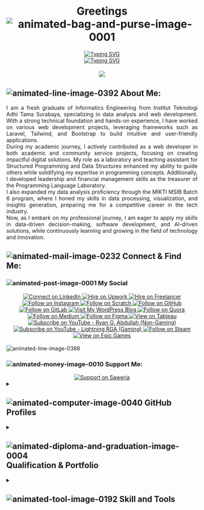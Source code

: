 <div align="center">
    <h1>
        Greetings <img src="https://fonts.gstatic.com/s/e/notoemoji/latest/1f44b/512.webp" border="0" alt="animated-bag-and-purse-image-0001" width="40" height="40"/>
    </h1>
</div>
<div align="center">
    <a href="https://git.io/typing-svg">
        <img src="https://readme-typing-svg.herokuapp.com?font=Sans+Serif&weight=500&size=30&pause=1000&color=3399FFFF&center=true&vCenter=true&multiline=true&width=500&height=75&lines=I'm+Ryan+Gading+Abdullah" alt="Typing SVG"/>
    </a>
    <br/>
    <a href="https://git.io/typing-svg">
        <img src="https://readme-typing-svg.herokuapp.com?font=Font+Sans+Serif&weight=900&size=40&duration=2000&pause=1000&color=00EDFF&center=true&vCenter=true&width=1000&height=75&lines=Data+Analyst+%26+Scientist+Enthusiast;Teaching+Enthusiast;Treasurer;Writing;Frontend+Developer;Web+Developer;UI%2FUX+Design+(Figma);Graphic+Design+(Canva)" alt="Typing SVG" />
    </a>
</div>
</br>
<div align="center">
    <img src="https://komarev.com/ghpvc/?username=RyanGA09&&style=flat-square" align="center"/>
</div>

<h2><img src="https://fonts.gstatic.com/s/e/notoemoji/latest/1f4ab/512.webp" border="0" alt="animated-line-image-0392" width="22" height="22"/> About Me:</h2>
<div align="justify">
    <p>
        I am a fresh graduate of Informatics Engineering from Institut Teknologi Adhi Tama Surabaya, specializing in data analysis and web development. With a strong technical foundation and hands-on experience, I have worked on various web development projects, leveraging frameworks such as Laravel, Tailwind, and Bootstrap to build intuitive and user-friendly applications.
        </br>
        During my academic journey, I actively contributed as a web developer in both academic and community service projects, focusing on creating impactful digital solutions. My role as a laboratory and teaching assistant for Structured Programming and Data Structures enhanced my ability to guide others while solidifying my expertise in programming concepts. Additionally, I developed leadership and financial management skills as the treasurer of the Programming Language Laboratory.
        </br>
        I also expanded my data analysis proficiency through the MIKTI MSIB Batch 6 program, where I honed my skills in data processing, visualization, and insights generation, preparing me for a competitive career in the tech industry.
        </br>  
        Now, as I embark on my professional journey, I am eager to apply my skills in data-driven decision-making, software development, and AI-driven solutions, while continuously learning and growing in the field of technology and innovation.
    </p>
</div>

<h2><img src="https://www.animatedimages.org/data/media/1335/animated-mail-image-0232.gif" border="0" alt="animated-mail-image-0232" width="22" height="22"/> Connect & Find Me:</h2>
<h3><img src="https://www.animatedimages.org/data/media/1456/animated-post-image-0001.gif" border="0" alt="animated-post-image-0001" width="30" height="25"/> My Social</h3>
<div align="center">
    <!-- LinkedIn Badge -->
    <a href="https://www.linkedin.com/in/ryan-gading-abdullah" target="blank">
        <img src="https://img.shields.io/badge/LinkedIn-Connect/Follow-blue?logo=linkedin&style=for-the-badge" alt="Connect on LinkedIn" />
    </a>
    <!-- Upwork Badge -->
    <a href="https://www.upwork.com/freelancers/~01786dce7666e1a0e4" target="_blank">
        <img src="https://img.shields.io/badge/Upwork-Hire-6FDA44?logo=upwork&style=for-the-badge" alt="Hire on Upwork" />
    </a>
    <!-- Fiverr Badge -->
<!--     <a href="https://www.fiverr.com/ryanga09" target="_blank">
        <img src="https://img.shields.io/badge/Fiverr-Hire-green?logo=fiverr&style=for-the-badge" alt="Hire on Fiverr" />
    </a> -->
    <!-- FlexJobs Badge -->
<!--     <a href="https://www.flexjobs.com/publicProfile/your_profile_id" target="_blank">
        <img src="https://img.shields.io/badge/FlexJobs-Hire-00558C?style=for-the-badge" alt="Hire on FlexJobs" />
    </a> -->
    <!-- Freelancer.com Badge -->
    <a href="https://www.freelancer.com/u/RyanGA09" target="_blank">
        <img src="https://img.shields.io/badge/Freelancer-Hire-29B2FE?logo=freelancer&style=for-the-badge" alt="Hire on Freelancer" />
    </a>
    <!-- Toptal Badge -->
<!--     <a href="https://www.toptal.com/resume/your_name" target="_blank">
        <img src="https://img.shields.io/badge/Toptal-Hire-3863A0?logo=toptal&style=for-the-badge" alt="Hire on Toptal" />
    </a> -->
    <!-- Instagram Badge -->
    <a href="https://www.instagram.com/ryan_g._a" target="_blank">
        <img src="https://img.shields.io/badge/Instagram-Follow-purple?logo=instagram&style=for-the-badge" alt="Follow on Instagram" />
    </a>
    <!-- Scratch Badge -->
    <a href="https://scratch.mit.edu/users/ryangaedu/" target="_blank">
        <img src="https://img.shields.io/badge/Scratch-Follow-orange?logo=scratch&style=for-the-badge" alt="Follow on Scratch" />
    </a>
    <!-- GitHub Badge -->
    <a href="https://github.com/RyanGA09" target="_blank">
        <img src="https://img.shields.io/badge/GitHub-Follow-181717?logo=github&style=for-the-badge" alt="Follow on GitHub" />
    </a>
    <!-- GitLab Badge -->
    <a href="https://gitlab.com/RyanGA09" target="_blank">
        <img src="https://img.shields.io/badge/GitLab-Follow-FCA121?logo=gitlab&style=for-the-badge" alt="Follow on GitLab" />
    </a>
    <!-- Bitbucket Badge -->
<!--     <a href="https://bitbucket.org/RyanGA09" target="_blank">
        <img src="https://img.shields.io/badge/Bitbucket-Follow-blue?logo=bitbucket&style=for-the-badge" alt="Follow on Bitbucket" />
    </a> -->
    <!-- WordPress Blog Badge -->
    <a href="https://free91445.wordpress.com/" target="blank">
        <img src="https://img.shields.io/badge/WordPress-Visit-blue?style=for-the-badge&logo=wordpress" alt="Visit My WordPress Blog" />
    </a>
    <!-- Quora Badge -->
        <a href="https://id.quora.com/profile/Ryan-Gading-Abdullah" target="blank">
        <img src="https://img.shields.io/badge/Quora-Follow-red?logo=quora&style=for-the-badge" alt="Follow on Quora" />
    </a>
    <!-- Medium Badge -->
    <a href="https://medium.com/@ryangadingabdullah" target="_blank">
        <img src="https://img.shields.io/badge/Medium-Follow-000000?logo=medium&style=for-the-badge" alt="Follow on Medium" />
    </a>
    <!-- Figma Badge -->
    <a href="https://www.figma.com/@RyanGA09" target="_blank">
        <img src="https://img.shields.io/badge/Figma-Follow-black?logo=figma&style=for-the-badge" alt="Follow on Figma" />
    </a>
    <!-- Tableau Badge -->
    <a href="https://public.tableau.com/app/profile/ryanga09/vizzes" target="_blank">
        <img src="https://img.shields.io/badge/Tableau-Follow-orange?logo=tableau&style=for-the-badge" alt="View on Tableau" />
    </a>
    <!-- YouTube Badge - Ryan G. Abdullah (Non-Gaming) -->
    <a href="https://www.youtube.com/@RyanGAbdullah" target="_blank">
        <img src="https://img.shields.io/badge/YouTube%20%7C%20Ryan%20G.%20Abdullah%20(Non--Gaming)-Subscribe-red?logo=youtube&style=for-the-badge" alt="Subscribe on YouTube - Ryan G. Abdullah (Non-Gaming)" />
    </a>
    <!-- YouTube Badge - Lightning RGA (Gaming) -->
    <a href="https://www.youtube.com/@Lightning_RGA" target="_blank">
        <img src="https://img.shields.io/badge/YouTube%20%7C%20Lightning%20RGA%20(Gaming)-Subscribe-red?logo=youtube&style=for-the-badge" alt="Subscribe on YouTube - Lightning RGA (Gaming)" />
    </a>
    <!-- Discord Badge -->
<!--         <a href="https://discord.com/invite/yourserver" target="blank">
        <img src="https://img.shields.io/badge/Discord-Join-blue?logo=discord&style=for-the-badge" alt="Join on Discord" />
    </a> -->
    <!-- Behance Badge -->
<!--         <a href="https://www.behance.net/yourprofile" target="blank">
        <img src="https://img.shields.io/badge/Behance-View-blue?logo=behance&style=for-the-badge" alt="View on Behance" />
    </a> -->
    <!-- Dribbble Badge -->
<!--         <a href="https://dribbble.com/yourprofile" target="blank">
        <img src="https://img.shields.io/badge/Dribbble-Follow-pink?logo=dribbble&style=for-the-badge" alt="Follow on Dribbble" />
    </a> -->
    <!-- Pinterest Badge -->
<!--     <a href="https://www.pinterest.com/yourprofile" target="blank">
        <img src="https://img.shields.io/badge/Pinterest-Follow-red?logo=pinterest&style=for-the-badge" alt="Follow on Pinterest" />
    </a> -->
    <!-- Stack Overflow Badge -->
<!--         <a href="https://stackoverflow.com/users/yourprofile" target="blank">
        <img src="https://img.shields.io/badge/Stack_Overflow-Follow-orange?logo=stackoverflow&style=for-the-badge" alt="Follow on Stack Overflow" />
    </a> -->
    <!-- Blogger Blog Badge -->
<!--         <a href="https://yourbloggerblog.blogspot.com" target="blank">
        <img src="https://img.shields.io/badge/Blogger-Visit-orange?style=for-the-badge&logo=blogger" alt="Visit My Blogger Blog" />
    </a> -->
    <!-- GitHub Sponsors Badge -->
<!--         <a href="https://github.com/sponsors/yourusername" target="blank">
        <img src="https://img.shields.io/badge/GitHub_Sponsors-Support-yellow?logo=github&style=for-the-badge" alt="Support on GitHub Sponsors" />
    </a> -->
    <!-- Steam Badge -->
    <a href="https://steamcommunity.com/id/Lightning19045/" target="blank">
        <img src="https://img.shields.io/badge/Steam-Follow-blue?logo=steam&style=for-the-badge" alt="Follow on Steam" />
    </a>
    <!-- Epic Games Badge -->
    <a href="https://store.epicgames.com/u/ab1322225f0042d7b5c62b67bce5046c" target="_blank" title="View on Epic Games">
        <img src="https://img.shields.io/badge/Epic_Games-View_Profile-313131?logo=epicgames&style=for-the-badge" alt="View on Epic Games" />
    </a>
</div>
</br>
<img src="https://www.animatedimages.org/data/media/562/animated-line-image-0386.gif" border="0" alt="animated-line-image-0386" width="1920"/>
</br>
<h3><img src="https://www.animatedimages.org/data/media/100/animated-money-image-0010.gif" border="0" alt="animated-money-image-0010" width="22" height="22"/> Support Me:</h3>
<div align="center">
    <!-- Patreon Badge -->
<!--     <a href="https://www.patreon.com/RyanGA09" target="_blank">
        <img src="https://img.shields.io/badge/Patreon-Support-f96854?logo=patreon&style=for-the-badge" alt="Support on Patreon" />
    </a> -->
    <!-- Saweria Badge -->
    <a href="https://saweria.co/RyanGA09" target="_blank">
        <img src="https://img.shields.io/badge/Saweria-Support-orange?logo=saweria&style=for-the-badge" alt="Support on Saweria" />
    </a>
    <!-- Sociabuzz Badge -->
<!--     <a href="https://sociabuzz.com/RyanGA09" target="_blank">
        <img src="https://img.shields.io/badge/Sociabuzz-Support-00C3FF?logo=sociabuzz&style=for-the-badge" alt="Support on Sociabuzz" />
    </a> -->
    <!-- Streamlabs Badge -->
<!--     <a href="https://streamlabs.com/RyanGA09" target="_blank">
        <img src="https://img.shields.io/badge/Streamlabs-Donate-green?logo=streamlabs&style=for-the-badge" alt="Donate with Streamlabs" />
    </a> -->
    <!-- Nyawer.co Badge -->
<!--     <a href="https://nyawer.co/RyanGA09" target="_blank">
        <img src="https://img.shields.io/badge/Nyawer-Support-red?logo=nyawer&style=for-the-badge" alt="Support on Nyawer.co" />
    </a> -->
    <!-- Trakteer Badge -->
<!--     <a href="https://trakteer.id/RyanGA09" target="_blank">
        <img src="https://img.shields.io/badge/Trakteer-Support-FF3C3C?logo=trakteer&style=for-the-badge" alt="Support on Trakteer" />
    </a> -->
    <!-- GitHub Sponsors Badge -->
<!--     <a href="https://github.com/sponsors/RyanGA09" target="_blank">
        <img src="https://img.shields.io/badge/GitHub%20Sponsors-❤️-lightgrey?logo=githubsponsors&style=for-the-badge" alt="Support via GitHub Sponsors" />
    </a> -->
    <!-- PayPal Badge -->
<!--     <a href="https://www.paypal.me/RyanGA09" target="_blank">
        <img src="https://img.shields.io/badge/PayPal-Donate-00457C?logo=paypal&style=for-the-badge" alt="Donate via PayPal" />
    </a> -->
</div>

<details>
    <summary>
        <h2><img src="https://www.animatedimages.org/data/media/56/animated-computer-image-0461.gif" border="0" alt="animated-computer-image-0040" width="25" height="30"/> GitHub Profiles</h2>
    </summary>
    <h3><img src="https://fonts.gstatic.com/s/e/notoemoji/latest/1f525/512.webp" border="0" alt="animated-line-image-0392" width="22" height="22"/> Streak Stats:</h3>
    <div align="center">
        <img src="https://github-readme-streak-stats.herokuapp.com/?user=RyanGA09&theme=tokyonight&hide_border=false" alt="Streak">
    </div>
    </br>
    <h3><img src="https://fonts.gstatic.com/s/e/notoemoji/latest/26a1/512.webp" border="0" width="25" height="25"/> Github Stats:</h3>
    <div align="center">
        <img src="https://github-readme-stats.vercel.app/api?username=RyanGA09&theme=tokyonight&hide_border=false&include_all_commits=true&count_private=true" alt="Stats">
    </div>
    <h3><img src="https://www.animatedimages.org/data/media/56/animated-computer-image-0285.gif" border="0" alt="animated-computer-image-0285" width="50" height="25"/> Languages Stats:</h3>
    <div align="center">
        <img src="https://github-readme-stats.vercel.app/api/top-langs/?username=RyanGA09&theme=tokyonight&hide_border=false&include_all_commits=true&count_private=true&layout=compact&langs_count=20&hide_progress=false&card_width=350" alt="Languages">
    </div>
    <h3><img src="https://www.animatedimages.org/data/media/1353/animated-medal-image-0019.gif" border="0" alt="animated-computer-image-0040" width="25" height="25"/> Achievements Stats:</h3>
    <div align="center">
        <img src="https://github-profile-trophy.vercel.app/?username=RyanGA09&no-frame=false&theme=tokyonight&no-bg=true&margin-w=15&margin-h=15" alt="Stats">
    </div>
    <h3><img src="https://www.animatedimages.org/data/media/56/animated-computer-image-0366.gif" border="0" alt="animated-computer-image-0366" width="22" height="22"/> Contribution Stats</h3>
    <div align="center">
        <a href="https://github.com/ashutosh00710/github-readme-activity-graph"><img alt="RyanGA09's Activity Graph" src="https://github-readme-activity-graph.vercel.app/graph?username=RyanGA09&bg_color=202330&color=00ffe1&line=3d59a1&point=ffffff&area=true&hide_border=false" /></a>
    </div>
</details>

<details>
    <summary>
        <h2><img src="https://www.animatedimages.org/data/media/1137/animated-diploma-and-graduation-image-0004.gif" border="0" alt="animated-diploma-and-graduation-image-0004" width="22" height="22"/> Qualification & Portfolio</h2>
    </summary>
    <details>
        <summary>
            <h3>Qualifications</h3>
        </summary>
        <div>
            <h4>
            <img src="https://www.animatedimages.org/data/media/973/animated-bag-and-purse-image-0001.gif" border="0" 
                alt="work-icon" width="22" height="22"/> Work Experiences
            </h4>
            <!-- Freelance, Part-time, Full-time, Contract, and other statuses -->
            <strong>Freelance, Part-time, Full-time, Contract, and Others:</strong>
            <table>
                <thead align="center">
                    <tr>
                        <th width="20%">Institution</th>
                        <th width="5%">Status</th>
                        <th width="75%">Details</th>
                    </tr>
                </thead>
            <tbody>
                <tr>
                    <td align="center" valign="middle">
                        <div align="center" style="display: flex; flex-wrap: wrap; gap: 10px; align-items: center;">
                            <a href="https://www.kalananti.id/" target="_blank">
                                <img src="https://cdn-web-2.ruangguru.com/landing-pages/assets/hs/kalananti%202022/Kalananti%20by%20Ruangguru.png" width="160" height="60" alt="Kalananti Logo" />
                            </a><br/>
                            <sub>Kalananti by Ruangguru</sub>
                        </div>
                    </td>
                    <td align="center" valign="middle">Contract</td>
                    <td valign="middle">
                        <strong>Coding Teacher</strong>
                        <em>[July 2025 - Present]</em>
                    </td>
                </tr>
                <tr>
                    <td align="center" valign="middle">
                        <div align="center" style="display: flex; flex-wrap: wrap; gap: 10px; align-items: center;">
                            <a href="https://flashcomindonesia.com/" target="_blank">
                                <img src="https://image4.owler.com/logo/flashcomindonesia_owler_20190519_204349_original.jpg" width="60" height="60" alt="Flashcom Indonesia Logo" />
                            </a><br/>
                            <sub>Flashcom Indonesia</sub>
                        </div>
                    </td>
                    <td align="center" valign="middle">Freelance</td>
                    <td valign="middle">
                        <strong>Trainer</strong>
                        <em>[June 2025 - Present]</em>
                        <ul>
                            <li><strong></strong>Web Development</li>
                            <li><strong></strong>Data Analyst</li>
                            <li><strong></strong>UI/UX</li>
                            <li><strong></strong>Office Administration (Word, Excel, & Powerpoint)</li>
                        </ul>
                    </td>
                </tr>
                <tr>
                    <td align="center" valign="middle">
                        <div align="center" style="display: flex; flex-wrap: wrap; gap: 10px; align-items: center;">
                            <a href="https://medium.com/" target="_blank">
                                <img src="https://images.icon-icons.com/3041/PNG/512/medium_logo_icon_189223.png" width="60" height="60" alt="Medium Logo" />
                            </a><br/>
                            <sub>Medium</sub>
                        </div>
                    </td>
                    <td align="center" valign="middle">Freelance</td>
                    <td valign="middle">
                        <strong>Writer</strong>
                        <em>[November 2024 - Present]</em>
                    </td>
                </tr>
                <tr>
                    <td align="center" valign="middle">
                        <div align="center" style="display: flex; flex-wrap: wrap; gap: 10px; align-items: center;">
                            <a href="https://itats.ac.id/" target="_blank">
                                <img src="https://cdn.kibrispdr.org/data/106/download-logo-itats-0.png" width="40" height="60" alt="ITATS Logo" />
                            </a><br/>
                            <sub>Institut Teknologi Adhi Tama Surabaya</sub>
                        </div>
                    </td>
                    <td align="center" valign="middle">Part-time</td>
                    <td>
                        <strong>Laboratory Assistant</strong>
                        <em>[September 2022 - August 2024]</em>
                        <ul>
                            <li><strong>Software Engineering Laboratory Assistant</strong> [March 2024 - August 2024]</li>
                            <li><strong>Programming Language Laboratory Assistant</strong> [September 2022 - February 2024]</li>
                        </ul>
                    </td>
                </tr>
                <tr>
                    <td align="center" valign="middle">
                        <div align="center" style="display: flex; flex-wrap: wrap; gap: 10px; align-items: center;">
                            <a href="https://itats.ac.id/" target="_blank">
                                <img src="https://cdn.kibrispdr.org/data/106/download-logo-itats-0.png" width="40" height="60" alt="ITATS Logo" />
                            </a><br/>
                            <sub>Institut Teknologi Adhi Tama Surabaya</sub>
                        </div>
                    </td>
                    <td align="center" valign="middle">Part-time</td>
                    <td>
                        <strong>Laboratory Assistant - Treasurer</strong>
                        <em>[September 2023 - August 2024]</em>
                        <ul>
                            <li><strong>Treasurer - Software Engineering Lab Assistant</strong> [March 2024 - August 2024]</li>
                            <li><strong>Treasurer - Programming Language Lab Assistant</strong> [September 2023 - February 2024]</li>
                        </ul>
                    </td>
                </tr>
            </tbody>
            </table>
            </br>
            <!-- Internship Experiences -->
            <strong>Internships:</strong>
            <table>
                <thead align="center">
                    <tr>
                        <th width="25%">Institution</th>
                        <th width="75%">Details</th>
                    </tr>
                </thead>
                <tbody>
                    <tr>
                        <td align="center" valign="middle">
                            <div align="center" style="display: flex; flex-wrap: wrap; gap: 10px; align-items: center;">
                                <a href="https://digitalent.komdigi.go.id/#" target="_blank">
                                    <img src="https://is1-ssl.mzstatic.com/image/thumb/Purple116/v4/83/ac/d7/83acd7b5-f2c1-726d-c222-8763973f2a45/AppIcon-0-0-1x_U007emarketing-0-10-0-0-85-220.png/512x512bb.jpg" width="60" height="60" alt="Digitalent Logo" />
                                </a><br/>
                                <sub>Digital Talent Scholarship</sub>
                            </div>
                        </td>
                        <td valign="middle">
                            <strong>Associate Data Scientist Professional</strong>
                            <em>[May 2025 - August 2025]</em>
                        </td>
                    </tr>
                    <tr>
                        <td align="center" valign="middle">
                            <div align="center" style="display: flex; flex-wrap: wrap; gap: 10px; align-items: center;">
                                <a href="https://codveda.com/" target="_blank">
                                    <img src="https://codveda.com/wp-content/uploads/2025/07/cropped-1.png" width="100" height="60" alt="Codveda Logo" />
                                </a><br/>
                                <sub>Codveda Technologies</sub>
                            </div>
                        </td>
                        <td valign="middle">
                            <strong>Machine Learning Intern</strong>
                            <em>[March 2025 - April 2025]</em>
                        </td>
                    </tr>
                    <tr>
                        <td align="center" valign="middle">
                            <div align="center" style="display: flex; flex-wrap: wrap; gap: 10px; align-items: center;">
                                <a href="https://itats.ac.id/" target="_blank">
                                    <img src="https://cdn.kibrispdr.org/data/106/download-logo-itats-0.png" width="40" height="60" alt="ITATS Logo" />
                                </a><br/>
                                <sub>Institut Teknologi Adhi Tama Surabaya</sub>
                            </div>
                        </td>
                        <td>
                            <strong>Web Developer</strong>
                            <em>[March 2024 - February 2025]</em>
                            <ul>
                                <li><strong>Academic Project</strong> [August 2024 - February 2025]</li>
                                <li><strong>Community Service Program / KKN</strong> [May 2024 - July 2024]</li>
                                <li><strong>Internship / Practical Work</strong> [March 2024 - July 2024]</li>
                            </ul>
                        </td>
                    </tr>
                    <tr>
                        <td align="center" valign="middle">
                            <div align="center" style="display: flex; flex-wrap: wrap; gap: 10px; align-items: center;">
                                <a href="https://mikti.id/" target="_blank">
                                    <img src="https://mikti.id/assets/images/resources/logo-1.png" width="150" height="60" alt="MIKTI Logo" />
                                </a><br/>
                                <sub>Masyarakat Industri Kreatif Teknologi Informasi dan Komunikasi Indonesia</sub>
                            </div>
                        </td>
                        <td valign="middle">
                            <strong>Independent Study - Kampus Merdeka</strong>
                            <em>[February 2024 - June 2024]</em>
                        </td>
                    </tr>
                    <tr>
                        <td align="center" valign="middle">
                            <div align="center" style="display: flex; flex-wrap: wrap; gap: 10px; align-items: center;">
                                <a href="https://digitalent.komdigi.go.id/#" target="_blank">
                                    <img src="https://is1-ssl.mzstatic.com/image/thumb/Purple116/v4/83/ac/d7/83acd7b5-f2c1-726d-c222-8763973f2a45/AppIcon-0-0-1x_U007emarketing-0-10-0-0-85-220.png/512x512bb.jpg" width="60" height="60" alt="Digitalent Logo" />
                                </a><br/>
                                <sub>Digital Talent Scholarship</sub>
                            </div>
                        </td>
                        <td valign="middle">
                            <strong>Junior Web Developer</strong>
                            <em>[April 2023 - May 2023]</em>
                        </td>
                    </tr>
                </tbody>
            </table>
            </br>
            <img src="https://www.animatedimages.org/data/media/562/animated-line-image-0386.gif" border="0" alt="animated-line-image-0386" width="1920"/>
            </br>
            <h4>
                <img src="https://fonts.gstatic.com/s/e/notoemoji/latest/1f393/512.webp" border="0" alt="education-icon" width="22" height="22"/> Educations
            </h4>
            <!-- Formal Education -->
            <strong>Formal Education:</strong>
            <table>
                <thead align="center">
                    <tr>
                        <th width="30%">Institutions</th>
                        <th width="70%">Program Details</th>
                    </tr>
                </thead>
                <tbody>
                    <!-- <tr>
                        <td align="center" valign="middle">
                            <div align="center" style="display: flex; flex-wrap: wrap; gap: 10px; align-items: center;">
                                <a href="https://www.its.ac.id/" target="_blank">
                                    <img src="https://cdn.kibrispdr.org/data/106/download-logo-its-hd-5.jpg" width="40" height="60" alt="ITS Logo" />
                                </a><br/>
                                <sub>Institut Teknologi Sepuluh Nopember</sub>
                            </div>
                        </td>
                        <td valign="middle">
                            <strong>Master of Computer Engineering (Magister), Informatics Engineering</strong><br/>
                            <em>[August 2025 - 2027 (Expected)]</em>
                            <ul style="margin-top: 5px; padding-left: 20px;">
                                <li>Teaching and Learning Activities</li>
                                <li>Article Writing for Journals/Proceedings</li>
                                <li>TEFL Course & Test</li>
                                <li>Doctoral dissertation / PhD dissertation (Disertasi)</li>
                            </ul>
                            <p>
                                Enrolled to Master of Computer Science (Magister) at Institut Teknologi Sepuluh Nopember, an Informatics Engineering Learning Program, with a focus on programming and Analysis.
                            </p>
                        </td>
                    </tr> -->
                    <tr>
                        <td align="center" valign="middle">
                            <div align="center" style="display: flex; flex-wrap: wrap; gap: 10px; align-items: center;">
                                <a href="https://www.its.ac.id/" target="_blank">
                                    <img src="https://cdn.kibrispdr.org/data/106/download-logo-its-hd-5.jpg" width="40" height="60" alt="ITS Logo" />
                                </a><br/>
                                <sub>Institut Teknologi Sepuluh Nopember</sub>
                            </div>
                        </td>
                        <td valign="middle">
                            <strong>Master of Computer Engineering (Magister), Informatics Engineering</strong><br/>
                            <em>[August 2025 - 2027 (Expected)]</em>
                            <ul style="margin-top: 5px; padding-left: 20px;">
                                <li>Teaching and Learning Activities</li>
                                <li>Article Writing for Journals/Proceedings</li>
                                <li>TEFL Course & Test</li>
                                <li>Graduate thesis / Master's thesis (Tesis)</li>
                            </ul>
                            <p>
                                Enrolled to Master of Computer Science (Magister) at Institut Teknologi Sepuluh Nopember, an Informatics Engineering Learning Program, with a focus on programming and Analysis.
                            </p>
                        </td>
                    </tr>
                    <tr>
                        <td align="center" valign="middle">
                            <div align="center" style="display: flex; flex-wrap: wrap; gap: 10px; align-items: center;">
                                <a href="https://itats.ac.id/" target="_blank">
                                    <img src="https://cdn.kibrispdr.org/data/106/download-logo-itats-0.png" width="40" height="60" alt="ITATS Logo" />
                                </a><br/>
                                <sub>Institut Teknologi Adhi Tama Surabaya</sub>
                            </div>
                        </td>
                        <td valign="middle">
                            <strong>Bachelor of Computer Engineering, Informatics Engineering</strong><br/>
                            <em>[September 2021 - February 2025]</em>
                            <ul style="margin-top: 5px; padding-left: 20px;">
                                <li>Teaching and Learning Activities</li>
                                <li>Practice:
                                <ul>
                                    <li>Structured Programming</li>
                                    <li>Data Structure</li>
                                    <li>Object Oriented Programming</li>
                                    <li>Operating System</li>
                                    <li>Database</li>
                                    <li>Computer Network</li>
                                </ul>
                                </li>
                                <li>Laboratory Assistant:
                                <ul>
                                    <li>Programming Languages</li>
                                    <li>Software Engineering (Programming Languages)</li>
                                </ul>
                                </li>
                                <li>Seminars/ Webinars</li>
                                <li>Practical Work/ Internship (KP)</li>
                                <li>Community Service Program / Field Work (KKN)</li>
                                <li>MBKM/ Kampus Merdeka</li>
                                <li>TEFL Course & Test</li>
                                <li>Undergraduate Thesis/ Bachelor Thesis (Skripsi)</li>
                            </ul>
                            <p>
                                Graduated from Bachelor of Computer Science by Institut Teknologi Adhi Tama Surabaya, an Informatics Engineering Learning Program, with a focus on programming, data analysis, and software engineering. Participated in practical labs, assistantships, seminars, internships, community service, and thesis research. Proficient in C++, Python, Laravel, SQL, Machine Learning, and various tools like Figma, Tableau, GitHub, and TensorFlow. Ready to contribute to the field of technology and data analytics.
                            </p>
                        </td>
                    </tr>
                    <tr>
                        <td align="center" valign="middle">
                            <div align="center" style="display: flex; flex-wrap: wrap; gap: 10px; align-items: center;">
                                <a href="https://sman15-sby.sch.id/" target="_blank">
                                    <img src="https://sman15-sby.sch.id/wp-content/uploads/2018/08/LOGO-SMAN-15-KECIL.jpg" width="40" height="60" alt="SMAN 15 Logo" />
                                </a><br/>
                                <sub>SMAN 15 Surabaya</sub>
                            </div>
                        </td>
                        <td valign="middle">
                            <strong>High School Graduate in Natural Sciences</strong><br/>
                            <em>[July 2017 - July 2020]</em>
                            <ul style="margin-top: 5px; padding-left: 20px;">
                                <li>Teaching and Learning Activities</li>
                                <li>Paskibra</li>
                                <li>Sie Kerohanian Islam (SKI)
                                    <ul>
                                        <li>Maulid Nabi</li>
                                        <li>Pondok Ramadhan</li>
                                        <li>Diklat</li>
                                        <li>Banjari</li>
                                        <li>Music Band</li>
                                        <li>Istighotsah</li>
                                    </ul>
                                </li>
                                <li>Practical Examination:</li>
                                    <!-- <ul>
                                        <li></li>
                                    </ul> -->
                                <li>Karate</li>
                                <li>Practical Exam</li>
                                <li>Scout (Pramuka)</li>
                                <li>English Learning Club (ELC)</li>
                            </ul>
                            <p>
                                Graduated from SMAN 15 Surabaya, majoring in Mathematics and Natural Sciences (MIPA/MIA). Actively engaged in both academic and extracurricular activities, including teaching and learning programs, practical exams, and various student organizations. Participated in Paskibra, Scout (Pramuka), and the English Learning Club (ELC). Contributed to the Islamic Spiritual Section (Sie Kerohanian Islam/SKI), organizing and taking part in events such as Maulid Nabi, Pondok Ramadhan, religious trainings (Diklat), Banjari music, Islamic music band, and Istighasah. Also involved in Karate and school-wide events, demonstrating discipline, teamwork, and leadership.
                            </p>
                        </td>
                    </tr>
                </tbody>
            </table>
            <br/>
            <!-- Non-Formal Education -->
            <strong>Non-Formal Education:</strong>
            <table>
                <thead align="center">
                    <tr>
                        <th width="30%">Institutions</th>
                        <th width="70%">Program Details</th>
                    </tr>
                </thead>
                <tbody>
                    <tr>
                        <td align="center" valign="middle">
                            <div align="center" style="display: flex; flex-wrap: wrap; gap: 10px; align-items: center;">
                                <a href="https://www.dicoding.com/" target="_blank">
                                    <img src="https://dicoding-web-img.sgp1.cdn.digitaloceanspaces.com/original/jobs/dos:lowongan_dicoding_dicoding_indonesia_250222130302.png" width="40" height="40" alt="Dicoding Logo" />
                                </a><br/>
                                <sub>Dicoding Academy</sub>
                            </div>
                        </td>
                        <td valign="middle">
                            <strong>IDCamp 2024 Scholarship Program, Front-End Web Developer Learning Path</strong><br/>
                            <em>[September 2024 - Present]</em><br/><br/>
                            <ul style="margin-top: 5px; padding-left: 20px;">
                                <li>Belajar Dasar Pemrograman Web (Learn Basic Web Programming)</li>
                                <li>Belajar Dasar Pemrograman JavaScript</li>
                                <li>Belajar Membuat Front-End Web untuk Pemula (Learn to Create Front-End Web for Beginners)</li>
                                <li>Belajar Dasar AI (Learn Basic AI)</li>
                                <li>Belajar Fundamental Front-End Web Development</li>
                                <li>Belajar Pengembangan Web Intermediate</li>
                            </ul>
                            <p>
                                Graduated the IDCamp 2024 Scholarship Program in the Front-End Web Developer learning pathway. This program is designed to provide a comprehensive understanding of web development and the fundamentals of artificial intelligence. The courses are aimed at enhancing technical skills and preparing participants to tackle challenges in the tech industry.
                            </p>
                        </td>
                    </tr>
                    <tr>
                        <td align="center" valign="middle">
                            <div align="center" style="display: flex; flex-wrap: wrap; gap: 10px; align-items: center;">
                                <a href="https://myskill.id/" target="_blank">
                                    <img src="https://coursereport-s3-production.global.ssl.fastly.net/uploads/school/logo/1629/original/logo_myskill_v2.png" width="40" height="40" alt="MySkill Logo" />
                                </a><br/>
                                <sub>MySkill</sub>
                            </div>
                        </td>
                        <td valign="middle">
                            <strong>MySkill Shortclass Monthly, Multidisciplinary Shortclass</strong><br/>
                            <em>[May 2024 - March 2025]</em>
                            <ul>
                                <li><strong>Shortclass Monthly - March</strong> [March 2025]</li>
                                <li><strong>Shortclass Monthly - February</strong> [February 2025]</li>
                                <li><strong>Shortclass Monthly - January</strong> [January 2025]</li>
                                <li><strong>Shortclass Monthly - December</strong> [December 2024]</li>
                                <li><strong>Shortclass Monthly - November</strong> [November 2024]</li>
                                <li><strong>Shortclass Monthly - October</strong> [October 2024]</li>
                                <li><strong>Shortclass Monthly - September</strong> [September 2024]</li>
                                <li><strong>Shortclass Monthly - August</strong> [August 2024]</li>
                                <li><strong>Shortclass Monthly - July</strong> [July 2024]</li>
                                <li><strong>Shortclass Monthly - June</strong> [June 2024]</li>
                                <li><strong>Shortclass Monthly - May</strong> [May 2024]</li>
                            </ul>
                            <p>
                                Graduated from a multidisciplinary training program covering various fields of expertise, such as Human Resources, Digital Marketing, English
                                & Postgraduate Scholarship Preparation, Product & Project Management, Microsoft Excel, Finance & Accounting, Software Engineering,
                                Graphic Design, Sales & Business Development, Data Analysis, and UI/UX Research & Design.
                            </p>
                        </td>
                    </tr>
                    <tr>
                        <td align="center" valign="middle">
                            <div align="center" style="display: flex; flex-wrap: wrap; gap: 10px; align-items: center;"></div>
                            <a href="https://www.dicoding.com/" target="_blank">
                                <img src="https://dicoding-web-img.sgp1.cdn.digitaloceanspaces.com/original/jobs/dos:lowongan_dicoding_dicoding_indonesia_250222130302.png" width="40" height="40" alt="Dicoding Logo" />
                            </a><br/>
                            <sub>Dicoding Academy</sub>
                        </td>
                        <td valign="middle">
                            <strong>IDCamp 2023 Scholarship Program, Data Scientist Learning Path</strong><br/>
                            <em>[September 2023 - December 2023]</em>
                            <ul style="margin-top: 5px; padding-left: 20px;">
                                <li>Belajar Dasar Data Science</li>
                                <li>Belajar Dasar Structured Query Language (SQL)</li>
                                <li>Memulai Pemrograman dengan Python</li>
                                <li>Belajar Analisis Data dengan Python</li>
                                <li>Belajar Fundamental Front-End Web Development</li>
                                <li>Belajar Machine Learning untuk Pemula</li>
                            </ul>
                            <p>
                                Graduated from the IDCamp 2023 Scholarship Program in the Data Scientist learning pathway. This program is designed to provide a comprehensive understanding of data science and artificial intelligence. The courses are aimed at enhancing technical skills and building strong foundations to tackle challenges in the tech industry.
                            </p>
                        </td>
                    </tr>
                    <tr>
                        <td align="center" valign="middle">
                            <div align="center" style="display: flex; flex-wrap: wrap; gap: 10px; align-items: center;">
                                <a href="https://www.dicoding.com/" target="_blank">
                                    <img src="https://dicoding-web-img.sgp1.cdn.digitaloceanspaces.com/original/jobs/dos:lowongan_dicoding_dicoding_indonesia_250222130302.png" width="40" height="40" alt="Dicoding Logo" />
                                </a><br/>
                                <sub>Dicoding Academy</sub>
                            </div>
                        </td>
                        <td valign="middle">
                            <strong>IDCamp 2022 Scholarship Program, Back-End Developer Learning Path</strong><br/>
                            <em>[June 2022 - September 2022]</em>
                            <ul style="margin-top: 5px; padding-left: 20px;">
                                <li>Belajar Dasar Pemrograman JavaScript</li>
                                <li>Belajar Membuat Aplikasi Back-End untuk Pemula</li>
                                <li>Cloud Practitioner Essentials (Belajar Dasar AWS Cloud)</li>
                            </ul>
                            <p>
                                Graduated from the IDCamp 2022 Scholarship Program in the Back-End Developer learning pathway. This program is designed to provide a comprehensive understanding of back-end development. The courses are aimed at enhancing technical skills and preparing participants to tackle challenges in the tech industry.
                            </p>
                        </td>
                    </tr>
                </tbody>
            </table>
        </div>
    </details>
    <details>
        <summary>
            <h3>Portfolio</h3>
        </summary>
        <div>
            <h4><img src="https://www.animatedimages.org/data/media/53/animated-book-image-0058.gif" border="0" alt="animated-book-image-0058" width="22" height="22"/> Projects</h4>
            <table border="1" cellpadding="8" cellspacing="0" style="border-collapse: collapse; width: 100%;">
                <thead>
                    <tr>
                        <th width="50%">📁 Project</th>
                        <th width="16%">🗓️ Date</th>
                        <th width="16%">💻 Tech</th>
                        <th width="18%">🔗 Link</th>
                    </tr>
                </thead>
                <tbody>
                    <tr>
                        <td>
                            <details>
                                <summary><strong>DigiTalent Fundamental Data Science - Self-Practice Project</strong></summary>
                                <p><strong>Description:</strong><br>
                                This project comprises a collection of structured self-practice exercises aimed at reinforcing foundational concepts in data science as outlined in the DigiTalent training program. It systematically addresses key areas including data acquisition, exploratory data analysis, data cleansing, and data annotation. The exercises utilize real-world datasets and industry-standard tools to provide comprehensive hands-on experience, supporting the development of practical skills essential for data science proficiency.
                                </p>
                            </details>
                        </td>
                        <td>June 2025 - June 2025</td>
                        <td>Python, Pandas, Requests, Beautifulsoup4, Seaborn, Matplotlib, Jupyter Notebook, Scikit-Learn</td>
                        <td>
                        🔗 <a href="https://github.com/RyanGA09/DigiTalent-FundamentalDataScience-SelfPractice" target="_blank">GitHub</a></td>
                    </tr>
                    <tr>
                        <td>
                            <details>
                                <summary><strong>Submission - Our Story App Submission (2025)</strong></summary>
                                <p><strong>Description:</strong><br>
                                OurStoryApp is a Single Page Application (SPA) web app developed to fulfill the submission requirements for the Learn Intermediate Web Development course from Dicoding. This application allows users to share stories through photos, descriptions, and locations. It integrates with the Dicoding Story API, uses Leaflet.js for maps, Web Notification API, and is optimized to meet WCAG accessibility standards.
                                </p>
                            </details>
                        </td>
                        <td>April 2025 - June 2025</td>
                        <td>HTML, CSS, Javascript, Webpack, Vite, API, Microsoft Visual Studio Code</td>
                        <td>
                        🔗 <a href="https://github.com/RyanGA09/Dicoding_OurStoryApp-BelajarPengembanganWebIntermediate" target="_blank">GitHub</a><br>
                        🌐 <a href="https://ryanga09.github.io/Dicoding_OurStoryApp-BelajarPengembanganWebIntermediate/" target="_blank">Live Demo</a>
                        </td>
                    </tr>
                    <tr>
                        <td>
                            <details>
                                <summary><strong>Machine Learning Task Implementation - Codveda Internship</strong></summary>
                                <p><strong>Description:</strong><br>
                                As part of the internship program at Codveda Technologies, I worked on various Machine Learning tasks divided into three levels: Basic, Intermediate, and Advanced. Each level involves implementing ML algorithms using Python and libraries such as Scikit-Learn, TensorFlow, Keras, and Matplotlib.
                                </p>
                                💡 <strong>Highlights:</strong>
                                <ul>
                                    <li>✅ Data preprocessing (handling missing values, encoding, scaling).</li>
                                    <li>✅ Implementing Linear Regression, KNN, Logistic Regression, Decision Tree, K-Means Clustering models.</li>
                                    <li>✅ Developing Random Forest, Support Vector Machine (SVM), and Neural Network models.</li>
                                    <li>✅ Model evaluation using metrics such as accuracy, precision, recall, and confusion matrix.</li>
                                    <li>✅ Visualizing results using Seaborn and Matplotlib.</li>
                                </ul>
                            </details>
                        </td>
                        <td>March 2025 - April 2025</td>
                        <td>Python, Pandas, Scikit-Learn, OS, Plotly, NumPy, Matplotlib, Seaborn, Mplcursors, Scipy, Mlxtend, Datetime, Imblearn, TensorFlow/Keras, Microsoft Visual Studio Code</td>
                        <td>
                        🔗 <a href="https://github.com/RyanGA09/codveda-ml-submission" target="_blank">GitHub</a></td>
                    </tr>
                    <tr>
                        <td>
                            <details>
                                <summary><strong>Submission - Final Assessment Submission (2024)</strong></summary>
                                <p><strong>Description:</strong><br>
                                This project is submission for the Dicoding course about "Belajar Dasar Pemrograman JavaScript (Learn Basic JavaScript Programming)".
                                </p>
                            </details>
                        </td>
                        <td>September 2024 - October 2024</td>
                        <td>JavaScript, Microsoft Visual Studio Code</td>
                        <td>
                        🔗 <a href="https://github.com/RyanGA09/Dicoding_FinalAssessment-BelajarDasarPemrogramanJavaScript" target="_blank">GitHub</a></td>
                    </tr>
                    <tr>
                        <td>
                            <details>
                                <summary><strong>Submission - Web Book Collection Submission (2024)</strong></summary>
                                <p><strong>Description:</strong><br>
                                This project is submission for the Dicoding course about "Belajar Dasar Pemrograman Web (Learn Basic Web Programming)". The Web Book Collection allows users to see book collection.
                                </p>
                            </details>
                        </td>
                        <td>September 2024 - October 2024</td>
                        <td>HTML, CSS, Javascript, Microsoft Visual Studio Code</td>
                        <td>
                        🔗 <a href="https://github.com/RyanGA09/Web_BookCollection-BelajarDasarPemrogramanWeb" target="_blank">GitHub</a><br>
                        🌐 <a href="https://ryanga09.github.io/Dicoding_WebBookCollection-BelajarDasarPemrogramanWeb/#" target="_blank">Live Demo</a>
                        </td>
                    </tr>
                    <tr>
                        <td>
                            <details>
                                <summary><strong>Submission - BookShelf App Submission (2024)</strong></summary>
                                <p><strong>Description:</strong><br>
                                This project is submission for the Dicoding course about "Belajar Membuat Front-End Web untuk Pemula". The Bookshelf App allows users to add, remove, search, and list books, demonstrating fundamental front-end web development skills.
                                </p>
                            </details>
                        </td>
                        <td>September 2024 - September 2024</td>
                        <td>HTML, CSS, Javascript, Microsoft Visual Studio Code</td>
                        <td>
                        🔗 <a href="https://github.com/RyanGA09/BookShelfApp-BelajarMembuatFrontEndWebUntukPemula" target="_blank">GitHub</a><br>
                        🌐 <a href="https://ryanga09.github.io/Dicoding_BookShelfApp-BelajarMembuatFrontEndWebUntukPemula/" target="_blank">Live Demo</a>
                        </td>
                    </tr>
                    <tr>
                        <td>
                            <details>
                                <summary><strong>Analisis Sentimen Perbandingan Brand Laptop Menggunakan Metode Random Forest</strong></summary>
                                <p><strong>Description:</strong><br>
                                This project aims to classify user sentiment toward various laptop brands based on YouTube comments. Data is collected through web scraping and processed using tokenization, filtering, stemming, and transformed using TF-IDF.</p>
                                <p>A Random Forest model is employed for sentiment classification, evaluated using a Confusion Matrix and K-Fold Cross-Validation. The model achieves over 92% accuracy, with the majority of comments being positive. However, data imbalance slightly affects the detection of negative sentiments.</p>
                                <p>This project offers valuable insights for laptop manufacturers to better understand user opinions and improve marketing strategies and product quality through sentiment analysis.
                                </p>
                            </details>
                        </td>
                        <td>August 2024 - February 2025</td>
                        <td>HTML, CSS, Laravel, Bootstrap, Tailwind CSS, Microsoft Visual Studio Code</td>
                        <td>
                        🔗 <a href="#" target="_blank">GitHub</a><br>
                        📄 <a href="#" target="_blank">Journal</a>
                        </td>
                    </tr>
                    <tr>
                        <td>
                            <details>
                                <summary><strong>Rancang Bangun Sistem Informasi Penelitian dan Pengabdian kepada Masyarakat ITATS Menggunakan Model Prototyping</strong></summary>
                                <p><strong>Description:</strong><br>
                                The Research and Community Service Information System website at ITATS is designed to streamline the management of activities within the Research and Community Service Institute (LPPM). Built using the prototyping model, this platform allows students and lecturers to submit research and community service proposals online, simplifying the review and evaluation process. Additionally, the website offers access to schedules, guidelines, and important announcements related to LPPM activities. The primary goal of this system is to enhance efficiency, transparency, and accountability in managing LPPM programs, while also making it easier for students and lecturers to engage with and follow the offered programs.
                                </p>
                            </details>
                        </td>
                        <td>August 2024 - February 2025</td>
                        <td>HTML, CSS, Laravel, Bootstrap, Tailwind CSS, Microsoft Visual Studio Code</td>
                        <td>
                            <p>-</p>
                        </td>
                    </tr>
                    <tr>
                        <td>
                            <details>
                                <summary><strong>MySkill Short Class Task Monthly</strong></summary>
                                <p><strong>Description:</strong><br>
                                Enrolled in a multidisciplinary training program covering various fields of expertise, such as Human Resources, Digital Marketing, English & Postgraduate Scholarship Preparation, Product & Project Management, Microsoft Excel, Finance & Accounting, Software Engineering, Graphic Design, Sales & Business Development, Data Analysis, and UI/UX Research & Design.
                                </p>
                            </details>
                        </td>
                        <td>May 2024 - March 2025</td>
                        <td>Powerpoint, Excel, Figma, Python, Jupyter Notebook, Canva, Microsoft Visual Studio Code, HTML, CSS, Javascript</td>
                        <td>
                        📂 <a href="https://drive.google.com/drive/folders/1N5dUOYmSay2KxBu8v7U4hpQBgnoOkpiZ?usp=sharing" target="_blank">GDrive</a>
                        </td>
                    </tr>
                    <tr>
                        <td>
                            <details>
                                <summary><strong>Rancang Bangun Sistem Informasi Manajemen Penilaian Pondok Pesantren Ribath Daruttauhid Ta'lim-Tahfidh</strong></summary>
                                <p><strong>Description:</strong><br>
                                Community Service Program / Field Work (KKN) building a website for report card assessment management at Pondok Pesantren Ribath Daruttauhid (Ta'lim-Tahfidh).
                                </p>
                            </details>
                        </td>
                        <td>May 2024 - July 2024</td>
                        <td>HTML, CSS, Bootstrap, Laravel, Microsoft Visual Studio Code</td>
                        <td>
                        ▶️ <a href="https://www.youtube.com/watch?v=zyu6oyx76BQ" target="_blank">Youtube</a>
                        </td>
                    </tr>
                    <tr>
                        <td>
                            <details>
                                <summary><strong>Rancang Bangun Sistem Informasi Profil Perusahaan Pondok Pesantren Ribath Daruttauhid Ta'lim-Tahfidh</strong></summary>
                                <p><strong>Description:</strong><br>
                                Community Service Program / Field Work (KKN) building a website for company profiles at Pondok Pesantren Ribath Daruttauhid (Ta'lim-Tahfidh).
                                </p>
                            </details>
                        </td>
                        <td>May 2024 - July 2024</td>
                        <td>Wordpress</td>
                        <td>
                        🌍 <a href="https://ribathdt.com/" target="_blank">Website</a><br>
                        ▶️ <a href="https://www.youtube.com/watch?v=zyu6oyx76BQ" target="_blank">Youtube</a>
                        </td>
                    </tr>
                    <tr>
                        <td>
                            <details>
                                <summary><strong>Rancang Bangun Sistem Informasi Manajemen Pengumpulan Dokumen Skripsi Mahasiswa dengan Menggunakan Model Waterfall</strong></summary>
                                <p><strong>Description:</strong><br>
                                As part of my Practical Work (KP), I developed a Thesis Document Management Information System for the Informatics Engineering Study Program at Adhi Tama Institute of Technology (ITATS). This system is designed to streamline the collection and management of graduation data, as well as thesis documents, improving the efficiency of the administrative process. Built using the Waterfall model, the system follows a structured development approach, ensuring clear and systematic progress from requirement analysis to implementation. The primary goal of this system is to enhance administrative efficiency, simplify thesis document collection, and provide faster and more accurate access to graduation data for both students and administrative staff.
                                </p>
                            </details>
                        </td>
                        <td>March 2024 - July 2024</td>
                        <td>HTML, CSS, Laravel, Bootstrap, Tailwind CSS, Microsoft Visual Studio Code</td>
                        <td>
                        📄 <a href="https://ejurnal.itats.ac.id/semtik/article/view/6169" target="_blank">Proceeding</a>
                        </td>
                    </tr>
                    <tr>
                        <td>
                            <details>
                                <summary><strong>Analysis of Flight Delays and Airline Performance (Capstone Project)</strong></summary>
                                <p><strong>Description:</strong><br>
                                Case Study will be shown Troubleshooting Flight Delays and Airline related Case analysis with Python Programming on Google Collaboratory and visualized using Bar Chart, Line Chart, and Scatter Plot.
                                </p>
                            </details>
                        </td>
                        <td>May 2024 - June 2024</td>
                        <td>Google Colaboratory, Jupyter Notebook, Powerpoint</td>
                        <td>
                        🖥️ <a href="https://docs.google.com/presentation/d/1xoNftmpjdeyyektjhhVzNZ5j7kl0YIIX/edit?usp=sharing&ouid=112148492610338199493&rtpof=true&sd=true" target="_blank">Presentation</a><br>
                        📊 <a href="https://public.tableau.com/app/profile/zulaikha.anissa/viz/AirlinePerformanceDashboard_17188036489170/Dashboard1" target="_blank">Tableau</a>
                        </td>
                    </tr>
                    <tr>
                        <td>
                            <details>
                                <summary><strong>Impact Analysis Covid-19 (Case Study Project)</strong></summary>
                                <p><strong>Description:</strong><br>
                                Case Study will be shown Troubleshooting COVID-19 related Case analysis with Python Programming on Google Collaboratory and visualized using line chart and line chart interactive.
                                </p>
                            </details>
                        </td>
                        <td>May 2024 - May 2024</td>
                        <td>Google Colaboratory, Jupyter Notebook, Powerpoint</td>
                        <td>
                        🖥️ <a href="https://docs.google.com/presentation/d/1k7IcOmSu4Md0fI4jnNxPwWdc3P7hkgFp/edit?usp=sharing&ouid=112148492610338199493&rtpof=true&sd=true" target="_blank">Presentation</a>
                        </td>
                    </tr>
                </tbody>
            </table>
        </div>
        <img src="https://www.animatedimages.org/data/media/562/animated-line-image-0386.gif" border="0" alt="animated-line-image-0386" width="1920"/>
        <h4><img src="https://www.animatedimages.org/data/media/1669/animated-writer-image-0027.gif" border="0" alt="animated-writer-image-0027" width="22" height="22"/> Publications</h4>
        <div>
            <ul>
                <li>
                    <h5>Medium</h5>
                    <h6>Latest Publications</h6>
                    <table align="center" border="2" cellpadding="10" cellspacing="0" style="width: 100%;">
                        <thead align="center">
                            <tr>
                                <th>Banner</th>
                                <th>Titles</th>
                            </tr>
                        </thead>
                        <tbody>
                            <tr>
                                <td>
                                    <div align="center" style="display: flex; flex-wrap: wrap; gap: 10px; align-items: center;">
                                        <img src="https://miro.medium.com/v2/resize:fit:828/format:webp/1*lydndQed2WI6mt7gpNV-OA.png" title="Introduction to Programming for Beginners with Python" style="max-width: 100%; height: auto; display: block; margin: 0 auto;">
                                    </div>
                                </td>
                                <td>
                                    <div align="center" style="display: flex; flex-direction: column; justify-content: center; align-items: center;">
                                        <details style="text-align: center;">
                                            <summary style="font-size: 14px; color: black; font-weight: bold;">Introduction to Programming for Beginners with Python</summary>
                                            <p style="font-size: 12px; color: black;">A beginner-friendly introduction to programming using Python. Learn core concepts like variables, data types, conditional logic, and functions. Includes a simple interactive mini-project and quiz.</p>
                                        </details>
                                        <a href="https://medium.com/@ryangadingabdullah/introduction-to-programming-for-beginners-7a9220aaa24f" style="color: black; text-decoration: none; font-size: 14px; margin-top: 10px; display: inline-block;">Read more</a>
                                    </div>
                                </td>
                            </tr>
                            <tr>
                                <td>
                                    <div align="center" style="display: flex; flex-wrap: wrap; gap: 10px; align-items: center;">
                                        <img src="https://miro.medium.com/v2/resize:fit:786/format:webp/1*Rhkk91iwSlX87yCOj2giVw.png" title="Scraping Book Data from “Books to Scrape” with Python: Basic Version (V1)" style="max-width: 100%; height: auto; display: block; margin: 0 auto;">
                                    </div>
                                </td>
                                <td>
                                    <div align="center" style="display: flex; flex-direction: column; justify-content: center; align-items: center;">
                                        <details style="text-align: center;">
                                            <summary style="font-size: 14px; color: black; font-weight: bold;">Scraping Book Data from “Books to Scrape” with Python Using BeautifulSoup: Advanced Version (V2)</summary>
                                            <p style="font-size: 12px; color: black;">This tutorial covers how to scrape book data and images from the "Books to Scrape" website using Python & BeautifulSoup. Learn the Advanced of web scraping techniques and automate data extraction.</p>
                                        </details>
                                        <a href="https://medium.com/@ryangadingabdullah/scraping-book-data-from-books-to-scrape-with-python-using-beautifulsoup-advanced-version-v2-dc7d59b8634e" style="color: black; text-decoration: none; font-size: 14px; margin-top: 10px; display: inline-block;">Read more</a>
                                    </div>
                                </td>
                            </tr>
                            <tr>
                                <td>
                                    <div align="center" style="display: flex; flex-wrap: wrap; gap: 10px; align-items: center;">
                                        <img src="https://miro.medium.com/v2/resize:fit:1400/format:webp/1*EIJyg5Z8ZFiXBb0s3--dGA.jpeg" title="Scraping Book Data from “Books to Scrape” with Python: Basic Version (V1)" style="max-width: 100%; height: auto; display: block; margin: 0 auto;">
                                    </div>
                                </td>
                                <td>
                                    <div align="center" style="display: flex; flex-direction: column; justify-content: center; align-items: center;">
                                        <details style="text-align: center;">
                                            <summary style="font-size: 14px; color: black; font-weight: bold;">Scraping Book Data from “Books to Scrape” with Python Using BeautifulSoup: Basic Version (V1)</summary>
                                            <p style="font-size: 12px; color: black;">This tutorial covers how to scrape book data from the "Books to Scrape" website using Python & BeautifulSoup. Learn the basics of web scraping techniques and automate data extraction.</p>
                                        </details>
                                        <a href="https://medium.com/@ryangadingabdullah/scraping-book-data-from-books-to-scrape-with-python-using-beautifulsoup-basic-version-v1-29eb974a2384" style="color: black; text-decoration: none; font-size: 14px; margin-top: 10px; display: inline-block;">Read more</a>
                                    </div>
                                </td>
                            </tr>
                            <tr>
                                <td>
                                    <div align="center" style="display: flex; flex-wrap: wrap; gap: 10px; align-items: center;">
                                        <img src="https://miro.medium.com/v2/resize:fit:520/format:webp/1*3N_kSQjXXlkLFFvMVPfq1w.png" alt="Cloud-Based Python Notebook: How to Use Google Colab with Free GPU/TPU Access" title="How to Use Google Colab with Free GPU/TPU Access" style="max-width: 100%; height: auto; display: block; margin: 0 auto;">
                                    </div>
                                </td>
                                <td>
                                    <div align="center" style="display: flex; flex-direction: column; justify-content: center; align-items: center;">
                                        <details style="text-align: center;">
                                            <summary style="font-size: 14px; color: black; font-weight: bold;">Cloud-Based Python Notebook: How to Use Google Colab with Free GPU/TPU Access</summary>
                                            <p style="font-size: 12px; color: black;">This article explains how to utilize Google Colab for cloud-based Python notebooks, offering free access to powerful GPU/TPU resources for better performance and productivity.</p>
                                        </details>
                                        <a href="https://medium.com/@ryangadingabdullah/cloud-based-python-notebook-how-to-use-google-colab-with-free-gpu-tpu-access-d561a2109d26" style="color: black; text-decoration: none; font-size: 14px; margin-top: 10px; display: inline-block;">Read more</a>
                                    </div>
                                </td>
                            </tr>
                        </tbody>
                    </table>
                    <!-- Added links to Medium pages to read more articles -->
                    <div align="center" style="margin-top: 20px;">
                        <p style="font-size: 16px; color: black;">Want to read more articles? Visit my <a href="https://medium.com/@ryangadingabdullah" style="color: blue; text-decoration: none;">Medium page</a> for more publications!</p>
                    </div>
                </li>
            </ul>
        </div>
        <div>
            <ul>
                <li>
                    <h5>Proceedings and Journals</h5>
                    <!-- Proceedings section -->
                    <div>Proceedings</div>
                    <h6>Latest Publications</h6>
                    <table align="center" border="2" cellpadding="10" cellspacing="0" style="width: 100%;">
                        <thead align="center">
                            <tr>
                                <th width="30%">Publications</th>
                                <th width="70%">Titles</th>
                            </tr>
                        </thead>
                        <tbody>
                            <!-- SEMTIK Proceeding-->
                            <tr>
                                <td align="center">
                                    <strong>SEMTIK (Seminar Implementasi Teknologi Informasi dan Komunikasi)</strong><br>
                                    <em>22 Agustus 2024</em>
                                </td>
                                <td>
                                    <div align="center" style="display: flex; flex-direction: column; justify-content: center; align-items: center;">
                                        <details style="text-align: center;">
                                            <summary style="font-size: 14px; color: black; font-weight: bold;">Rancang Bangun Sistem Informasi Manajemen Pengumpulan Dokumen Skripsi Mahasiswa dengan Menggunakan Model Waterfall</summary>
                                            <p style="font-size: 12px; color: black;">Makalah ini menyajikan pengembangan Sistem Informasi Manajemen untuk pengumpulan dokumen skripsi mahasiswa menggunakan model Waterfall. Sistem ini bertujuan untuk memperlancar proses manajemen dan pengorganisasian pengajuan skripsi mahasiswa, memastikan penyimpanan dan pengambilan dokumen yang efisien. Model Waterfall dipilih karena pendekatannya yang terstruktur, yang memungkinkan pengembangan sistematis dan dokumentasi yang jelas di setiap tahap. Proses pengembangan meliputi analisis kebutuhan, desain sistem, implementasi, pengujian, dan pemeliharaan. Keefektifan sistem dievaluasi melalui pengujian black-box, mencapai tingkat keberhasilan rata-rata sebesar 89%. Hal ini menunjukkan bahwa sistem memenuhi persyaratan fungsional dan berfungsi sesuai yang diharapkan. Selain itu, sistem ini juga mendapat umpan balik positif dari pengguna akhir, yang menyatakan bahwa sistem ini mudah digunakan dan sangat membantu dalam manajemen dokumen skripsi. Hasil penelitian menunjukkan bahwa sistem yang diimplementasikan dapat secara signifikan meningkatkan manajemen dokumen skripsi, menyediakan solusi yang andal dan ramah pengguna bagi institusi akademik. Pengembangan lebih lanjut dapat mencakup penambahan fitur tambahan seperti integrasi dengan sistem informasi akademik lainnya dan peningkatan keamanan data. Studi ini menunjukkan potensi metodologi pengembangan sistem terstruktur seperti Waterfall dalam menciptakan sistem manajemen yang efektif dan efisien untuk institusi pendidikan.</p>
                                        </details>
                                        <a href="https://ejournal.itats.ac.id/semtik/article/view/6169" style="color: black; text-decoration: none; font-size: 14px; margin-top: 10px; display: inline-block;">Read more</a>
                                    </div>
                                </td>
                            </tr>
                            <!-- SNESTIK Proceeding -->
                            <tr>
                                <td align="center">
                                    <strong>SNESTIK (Seminar Nasional Teknik Elektro, Sistem Informasi, dan Teknik Informatika)</strong><br>
                                    <em>25 April 2025</em>
                                </td>
                                <td>
                                    <div align="center" style="display: flex; flex-direction: column; justify-content: center; align-items: center;">
                                        <details style="text-align: center;">
                                            <summary style="font-size: 14px; color: black; font-weight: bold;">
                                                Klasifikasi Bangunan secara Otomatis Menggunakan Pembelajaran Mendalam dari Gambar Street-View (DOI: 10.31284/p.snestik.2025.6874)
                                            </summary>
                                            <p style="font-size: 12px; color: black;">
                                                Urban population density mapping or urban utility planning requires a classification map based on individual buildings that are considered much more informative. The goal of this research is to determine how to extract the fine-grained boundaries of individual buildings from a street-view dataset. This paper proposes a general framework for classifying individual building functionality using a deep learning approach. The proposed method is based on a Convolutional Neural Network (CNN) that classifies facade structures from street view images, such as Street-View images. From the experiments conducted, the CNN classifier with the ResNet architecture was able to classify the Street-View data group with an accuracy value of 86.79%. We construct a dataset to train and evaluate the CNN classifier. Furthermore, the method is applied to generate a building classification map at the urban area scale.
                                            </p>
                                        </details>
                                        <a href="https://doi.org/10.31284/p.snestik.2025.6874"
                                        style="color: black; text-decoration: none; font-size: 14px; margin-top: 10px; display: inline-block;">Read More</a>
                                        <br>
                                        <span style="font-size: 12px; color: gray; text-align: center; margin-top: 10px;">
                                            If the DOI is not accessible, use
                                            <a href="https://ejurnal.itats.ac.id/snestik/article/view/6874" style="color: black; text-decoration: underline;">
                                                this alternative link
                                            </a>.
                                        </span>
                                    </div>
                                </td>
                            </tr>
                        </tbody>
                    </table>
                    <!-- Journals section -->
                    <div>Journals</div>
                    <h6>Latest Publications</h6>
                    <table align="center" border="2" cellpadding="10" cellspacing="0" style="width: 100%;">
                        <thead align="center">
                            <tr>
                                <th width="30%">Publications</th>
                                <th width="70%">Titles</th>
                            </tr>
                        </thead>
                        <tbody>
                            <!-- JITET Journal -->
                            <tr>
                                <td align="center">
                                    <strong>JITET (Jurnal Teknik Informatika dan Teknik Elektro Terapan)</strong><br>
                                    <em>7 Agustus 2024</em>
                                </td>
                                <td>
                                    <div align="center" style="display: flex; flex-direction: column; justify-content: center; align-items: center;">
                                        <details style="text-align: center;">
                                            <summary style="font-size: 14px; color: black; font-weight: bold;">Sistem Deteksi Penyakit Pada Otak dengan Pendekatan Klasifikasi CNN dan Preprocessing Image Generator (DOI: 10.23960/jitet.v12i3.4371)</summary>
                                            <p style="font-size: 12px; color: black;">In today's digital era, artificial intelligence technology has become an important part of various human activities, including in the healthcare sector. One of its focal points is the detection of brain diseases, which have significant implications for health and medical expenses. This study addresses the issue of accuracy in brain disease detection through the utilization of Convolutional Neural Network (CNN) methodology and preprocessing Image Generator. Previous research suggests that CNN with preprocessing Image Generator has the potential to enhance detection accuracy. The research employs the Computed Tomography (CT) of the Brain dataset from Kaggle, comprising 259 data points categorized into three classes: aneurysm, tumor, and cancer. Experimental findings indicate that the CNN method with preprocessing Image Generator yields higher accuracy in both training and testing phases, with reduced complexity. In conclusion, this method holds promise for more effective detection of brain diseases.</p>
                                        </details>
                                        <a href="http://dx.doi.org/10.23960/jitet.v12i3.4371" style="color: black; text-decoration: none; font-size: 14px; margin-top: 10px; display: inline-block;">Read more</a>
                                    </div>
                                </td>
                            </tr>
                            <!-- Eksplora Informatika Journal
                            <tr>
                                <td align="center">
                                    <strong>Jurnal Eksplora Informatika</strong><br>
                                    <em>7 Agustus 2025</em>
                                </td>
                                <td>
                                    <div align="center" style="display: flex; flex-direction: column; justify-content: center; align-items: center;">
                                        <details style="text-align: center;">
                                            <summary style="font-size: 14px; color: black; font-weight: bold;">Sistem Deteksi Penyakit Pada Otak dengan Pendekatan Klasifikasi CNN dan Preprocessing Image Generator (DOI: 10.23960/jitet.v12i3.4371)</summary>
                                            <p style="font-size: 12px; color: black;">In today's digital era, artificial intelligence technology has become an important part of various human activities, including in the healthcare sector. One of its focal points is the detection of brain diseases, which have significant implications for health and medical expenses. This study addresses the issue of accuracy in brain disease detection through the utilization of Convolutional Neural Network (CNN) methodology and preprocessing Image Generator. Previous research suggests that CNN with preprocessing Image Generator has the potential to enhance detection accuracy. The research employs the Computed Tomography (CT) of the Brain dataset from Kaggle, comprising 259 data points categorized into three classes: aneurysm, tumor, and cancer. Experimental findings indicate that the CNN method with preprocessing Image Generator yields higher accuracy in both training and testing phases, with reduced complexity. In conclusion, this method holds promise for more effective detection of brain diseases.</p>
                                        </details>
                                        <a href="http://dx.doi.org/10.23960/jitet.v12i3.4371" style="color: black; text-decoration: none; font-size: 14px; margin-top: 10px; display: inline-block;">Read more</a>
                                    </div>
                                </td>
                            </tr> -->
                        </tbody>
                    </table>
                </li>
            </ul>
        </div>
    </details>
</details>

<details>
    <summary>
        <h2><img src="https://www.animatedimages.org/data/media/146/animated-tool-image-0192.gif" border="0" alt="animated-tool-image-0192" width="22" height="22"/> Skill and Tools</h2>
    </summary>
    <h3><img src="https://fonts.gstatic.com/s/e/notoemoji/latest/1f340/512.gif" alt="🍀" width="22" height="22"> Skills:</h3>
    <div align="left">
    <table align="center" border="1" cellpadding="10" cellspacing="0" width="100%" style="table-layout: fixed; border-collapse: collapse;">
        <thead align="center">
            <tr>
                <th width="30%">Category</th>
                <th width="70%">Skills</th>
            </tr>
        </thead>
        <tbody>
            <tr>
                <td><img src="https://fonts.gstatic.com/s/e/notoemoji/latest/1f331/512.webp" width="40" height="40"/> Soft Skills</td>
                <td>Leadership, Teamwork, Group Work, Collaboration, Team Coordination, Communication, Presentation, Teaching, Problem Solving, Critical Thinking, Listening, Analytical Thinking</td>
            </tr>
            <tr>
                <td><img src="https://www.emojiall.com/images/animations/joypixels/64px/writing_hand.gif" width="40" height="40"/> Programming & Dev</td>
                <td>Structured Programming, Data Structures, Frontend Development, Black Box Testing, Software Testing</td>
            </tr>
            <tr>
                <td><img src="https://www.animatedimages.org/data/media/56/animated-computer-image-0117.gif" width="40" height="40"/> Programming Languages</td>
                <td>Python, C++, C, PHP, MATLAB, SQL, HTML, CSS, JavaScript, Scratch</td>
            </tr>
            <tr>
                <td><img src="https://www.animatedimages.org/data/media/56/animated-computer-image-0494.gif" width="40" height="40"/> Web Development</td>
                <td>Bootstrap, Tailwind CSS, Laravel, Flask, Streamlit, WordPress</td>
            </tr>
            <tr>
                <td><img src="https://fonts.gstatic.com/s/e/notoemoji/latest/1f4a1/512.webp" width="40" height="40"/> Data Analyst & Science</td>
                <td>Data Analysis, Data Science, Sentiment Analysis, Business Understanding, Data Understanding, Data Wrangling, Data Cleaning, Exploratory Data Analysis (EDA), Data Visualization, Data Storytelling</td>
            </tr>
            <tr>
                <td><img src="https://www.animatedimages.org/data/media/146/animated-tool-image-0068.gif" width="40" height="40"/> ML & AI</td>
                <td>Machine Learning, Deep Learning, Random Forest, Convolutional Neural Network (CNN), Artificial Neural Network (ANN), Recurrent Neural Network (RNN)</td>
            </tr>
            <tr>
                <td><img src="https://www.animatedimages.org/data/media/146/animated-tool-image-0068.gif" width="40" height="40"/> ML Libraries</td>
                <td>TensorFlow, Keras, Scikit-Learn</td>
            </tr>
            <tr>
                <td><img src="https://www.animatedimages.org/data/media/146/animated-tool-image-0068.gif" width="40" height="40"/> Data Tools</td>
                <td>Pandas, NumPy, Matplotlib, Seaborn, Tableau, Looker Studio, Google Colaboratory, Jupyter Notebook</td>
            </tr>
            <tr>
                <td><img src="https://www.animatedimages.org/data/media/56/animated-computer-image-0040.gif" width="40" height="40"/> Version Control</td>
                <td>Git, GitHub, GitLab</td>
            </tr>
            <tr>
                <td><img src="https://www.animatedimages.org/data/media/56/animated-computer-image-0117.gif" width="40" height="40"/> Software & IDEs</td>
                <td>Visual Studio Code, IntelliJ IDEA, Dev C++, PhpMyAdmin, Laragon, XAMPP</td>
            </tr>
            <tr>
                <td><img src="https://www.animatedimages.org/data/media/56/animated-computer-image-0117.gif" width="40" height="40"/> Office Tools</td>
                <td>Microsoft Word, Excel, PowerPoint, Google Drive, Mendeley</td>
            </tr>
            <tr>
                <td><img src="https://fonts.gstatic.com/s/e/notoemoji/latest/1f4f8/512.gif" width="40" height="40"/> Design & Visual</td>
                <td>UI/UX Design, UI Design, UX Design, Flowcharting, Graphic Design, Logo Design</td>
            </tr>
            <tr>
                <td><img src="https://fonts.gstatic.com/s/e/notoemoji/latest/1f4f8/512.gif" width="40" height="40"/> Media Tools</td>
                <td>Video Editing, CapCut, Canva, Figma, OBS Studio, HandBrake</td>
            </tr>
            <tr>
                <td><img src="https://fonts.gstatic.com/s/e/notoemoji/latest/270d/512.webp" width="40" height="40"/> Writing Skills</td>
                <td>Writing, Academic Writing, Technical Writing</td>
            </tr>
            <tr>
                <td><img src="https://www.animatedimages.org/data/media/365/animated-finance-image-0001.gif" width="40" height="40"/> Finance & Treasury</td>
                <td>Financial Management, Cash Management, Treasury, Finance, Accounting</td>
            </tr>
        </tbody>
    </table>
</div>
    <img src="https://www.animatedimages.org/data/media/562/animated-line-image-0386.gif" border="0" alt="animated-line-image-0386" width="1920"/>
    </br>
    <h3><img src="https://fonts.gstatic.com/s/e/notoemoji/latest/2699_fe0f/512.webp" border="0" width="22" height="22"/> Tools:</h3>
    <div align="left">
        <table align="center" border="2" cellpadding="10" cellspacing="0">
            <thead align="center">
                <tr>
                    <th width="40%" style="text-align: left; padding: 15px; background-color: #f4f4f4; font-size: 18px; border-bottom: 2px solid #ccc padding: 20px 10px; vertical-align: top; border-left: 2px solid #000; border-right: 2px solid #000;">Category</th>
                    <th width="60%" style="text-align: left; padding: 15px; background-color: #f4f4f4; font-size: 18px; border-bottom: 2px solid #ccc padding: 20px 10px; vertical-align: top; border-left: 2px solid #000; border-right: 2px solid #000;">Tools</th>
                </tr>
            </thead>
            <tbody>
                <tr style="border-bottom: 2px solid #ccc;">
                    <td style="padding: 20px 10px; vertical-align: top; border-left: 2px solid #000; border-right: 2px solid #000;">
                        <h4><img src="https://www.animatedimages.org/data/media/56/animated-computer-image-0462.gif" border="0" alt="animated-computer-image-0462" width="20" height="22"/> Programming Languages, Markup, Shell Scripting & Automation, & Data Formats</h4>
                    </td>
                    <td style="padding: 20px 10px; vertical-align: top; border-left: 2px solid #000; border-right: 2px solid #000;">
                        <div style="display: flex; flex-wrap: wrap; gap: 10px; align-items: center;">
                            <a href="https://www.python.org" target="_blank" rel="noreferrer">
                                <img src="https://raw.githubusercontent.com/devicons/devicon/master/icons/python/python-original.svg" alt="Python" width="40" height="40"/>
                            </a>
                            <a href="https://www.w3schools.com/cpp/" target="_blank" rel="noreferrer">
                                <img src="https://raw.githubusercontent.com/devicons/devicon/master/icons/cplusplus/cplusplus-original.svg" alt="C++" width="40" height="40"/>
                            </a>
                            <a href="https://www.cprogramming.com/" target="_blank" rel="noreferrer">
                                <img src="https://images.icon-icons.com/2415/PNG/512/c_plain_logo_icon_146610.png" alt="C" width="40" height="40"/>
                            </a>
                            <a href="https://www.java.com" target="_blank" rel="noreferrer">
                                <img src="https://raw.githubusercontent.com/devicons/devicon/master/icons/java/java-original.svg" alt="Java" width="40" height="40"/>
                            </a>
                            <a href="https://www.php.net/" target="_blank" rel="noreferrer">
                                <img src="https://raw.githubusercontent.com/devicons/devicon/master/icons/php/php-original.svg" alt="PHP" width="40" height="40"/>
                            </a>
                            <a href="https://www.mathworks.com/products/matlab.html" target="_blank" rel="noreferrer">
                                <img src="https://upload.wikimedia.org/wikipedia/commons/2/21/Matlab_Logo.png" alt="MATLAB" width="40" height="40"/>
                            </a>
                            <a href="https://developer.mozilla.org/en-US/docs/Web/JavaScript" target="_blank" rel="noreferrer">
                                <img src="https://raw.githubusercontent.com/devicons/devicon/master/icons/javascript/javascript-original.svg" alt="JavaScript" width="40" height="40"/>
                            </a>
                        </div>
                        </br>
                        <div style="display: flex; flex-wrap: wrap; gap: 10px; align-items: center;">
                            <!-- Markup Language -->
                            <a href="https://developer.mozilla.org/en-US/docs/Web/HTML" target="_blank" rel="noreferrer">
                                <img src="https://raw.githubusercontent.com/devicons/devicon/master/icons/html5/html5-original-wordmark.svg" alt="HTML5" width="40" height="40"/>
                            </a>
                            <a href="https://en.wikipedia.org/wiki/Markdown" target="_blank" rel="noreferrer">
                                <img src="https://cdn3.iconfinder.com/data/icons/logos-and-brands-adobe/512/205_Markdown-512.png" alt="Markdown" width="40" height="40"/>
                            </a>
                        </div>
                        </br>
                        <div style="display: flex; flex-wrap: wrap; gap: 10px; align-items: center;">
                            <!-- Scripting untuk Otomasi Perintah di Sistem Operasi -->
                            <a href="https://www.powershell.org/" target="_blank" rel="noreferrer">
                                <img src="https://raw.githubusercontent.com/devicons/devicon/master/icons/powershell/powershell-original.svg" alt="PowerShell" width="40" height="40"/>
                            </a>
                            <a href="https://www.gnu.org/software/bash/" target="_blank" rel="noreferrer">
                                <img width="50" height="50" alt="image" src="https://github.com/user-attachments/assets/96964ea0-513e-4974-9a79-687f888032a1"/>
                            </a>
                        </div>
                        </br>
                        <div style="display: flex; flex-wrap: wrap; gap: 10px; align-items: center;">
                            <!-- Data Format -->
                            <a href="https://en.wikipedia.org/wiki/Comma-separated_values" target="_blank" rel="noreferrer">
                                <img src="https://cdn3.iconfinder.com/data/icons/file-extension-28/267/csv-1024.png" alt="CSV" width="40" height="40"/>
                            </a>
                            <a href="https://www.w3schools.com/sql/" target="_blank" rel="noreferrer">
                                <img src="https://www.freeiconspng.com/uploads/sql-server-icon-png-29.png" alt="SQL" width="40" height="40"/>
                            </a>
                        </div>
                        </br>
                        <div style="display: flex; flex-wrap: wrap; gap: 10px; align-items: center;">
                            <!-- Styling Language -->
                            <a href="https://developer.mozilla.org/en-US/docs/Web/CSS" target="_blank" rel="noreferrer">
                                <img src="https://raw.githubusercontent.com/devicons/devicon/master/icons/css3/css3-original-wordmark.svg" alt="CSS3" width="40" height="40"/>
                            </a>
                        </div>
                    </td>
                </tr>
                <tr style="border-bottom: 2px solid #ccc;">
                    <td style="padding: 20px 10px; vertical-align: top; border-left: 2px solid #000; border-right: 2px solid #000;">
                        <h4><img src="https://www.animatedimages.org/data/media/146/animated-tool-image-0108.gif" border="0" alt="animated-tool-image-0108" width="22" height="22"/> Development Frameworks, Tools & Databases</h4>
                    </td>
                    <td style="padding: 20px 10px; vertical-align: top; border-left: 2px solid #000; border-right: 2px solid #000;">
                        <div style="display: flex; flex-wrap: wrap; gap: 10px; align-items: center;">
                            <a href="https://getbootstrap.com/" target="_blank" rel="noreferrer">
                                <img src="https://raw.githubusercontent.com/devicons/devicon/master/icons/bootstrap/bootstrap-original-wordmark.svg" alt="Bootstrap" width="40" height="40"/>
                            </a>
                            <a href="https://tailwindcss.com/" target="_blank" rel="noreferrer">
                                <img src="https://img.icons8.com/fluency/452/tailwind_css.png" alt="Tailwind CSS" width="40" height="40"/>
                            </a>
                            <a href="https://laravel.com" target="_blank" rel="noreferrer">
                                <img src="https://logospng.org/download/laravel/logo-laravel-icon-1024.png" alt="Laravel" width="40" height="40"/>
                            </a>
                            <a href="https://nodejs.org/en" target="_blank" rel="noreferrer">
                                <img src="https://raw.githubusercontent.com/devicons/devicon/master/icons/nodejs/nodejs-original-wordmark.svg" alt="nodejs" width="40" height="40" />
                            </a>
                            <a href="https://codeigniter.com" target="_blank" rel="noreferrer">
                                <img src="https://cdn.worldvectorlogo.com/logos/codeigniter.svg" alt="CodeIgniter" width="40" height="40"/>
                            </a>
                            <a href="https://vitejs.dev/" target="_blank" rel="noreferrer">
                                <img src="https://cdn.worldvectorlogo.com/logos/vitejs.svg" alt="Vite" width="40" height="40"/>
                            </a>
                            <a href="https://webpack.js.org/" target="_blank" rel="noreferrer">
                                <img src="https://raw.githubusercontent.com/webpack/media/master/logo/icon.png" alt="Webpack" width="40" height="40"/>
                            </a>
                        </div>
                        </br>
                        <div style="display: flex; flex-wrap: wrap; gap: 10px; align-items: center;">
                            <a href="https://www.mysql.com/" target="_blank" rel="noreferrer">
                                <img src="https://cdn4.iconfinder.com/data/icons/logos-3/181/MySQL-512.png" alt="MySQL" width="40" height="40"/>
                            </a>
                            <a href="https://www.postgresql.org/" target="_blank" rel="noreferrer">
                                <img src="https://cdn.worldvectorlogo.com/logos/postgresql.svg" alt="PostgreSQL" width="40" height="40"/>
                            </a>
                        </div>
                        </br>
                        <div style="display: flex; flex-wrap: wrap; gap: 10px; align-items: center;">
                            <!-- Github Pages -->
                            <a href="https://pages.github.com/" target="_blank" rel="noreferrer">
                                <img src="https://github.githubassets.com/images/modules/logos_page/GitHub-Mark.png" alt="GitHub Pages" width="40" height="40"/>
                            </a>
                            <!-- Hostinger -->
                            <!-- <a href="https://www.hostinger.com/" target="_blank" rel="noreferrer">
                                <img src="https://iconape.com/wp-content/files/fv/64851/png/hostinger.png" alt="Hostinger" width="40" height="40"/>
                            </a> -->
                            <!-- Domainesia -->
                            <!-- <a href="https://www.domainesia.com/" target="_blank" rel="noreferrer">
                                <img src="https://www.domainesia.com/assets/images/logo-domainesia.png" alt="DomaiNesia" width="100" height="40" style="background: #fff; padding: 2px;"/>
                            </a> -->
                            <!-- Vercel -->
                            <!-- <a href="https://vercel.com/" target="_blank" rel="noreferrer">
                                <img src="https://assets.vercel.com/image/upload/front/favicon/vercel/180x180.png" alt="Vercel" width="40" height="40"/>
                            </a> -->
                            <!-- Netlify -->
                            <!-- <a href="https://www.netlify.com/" target="_blank" rel="noreferrer">
                                <img src="https://www.netlify.com/v3/img/components/logomark.png" alt="Netlify" width="40" height="40"/>
                            </a> -->
                            <!-- Cloudflare Pages -->
                            <!-- <a href="https://pages.cloudflare.com/" target="_blank" rel="noreferrer">
                                <img src="https://www.cloudflare.com/favicon.ico" alt="Cloudflare Pages" width="40" height="40"/>
                            </a> -->
                            <!-- Surge -->
                            <!-- <a href="https://surge.sh/" target="_blank" rel="noreferrer">
                                <img src="https://surge.sh/images/logos/svg/surge-logo.svg" alt="Surge" width="40" height="50"/>
                                <img src="https://creazilla-store.fra1.digitaloceanspaces.com/icons/3254417/surge-icon-md.png" alt="Surge" width="30" height="40"/>
                            </a> -->
                            <!-- Render -->
                            <!-- <a href="https://render.com/" target="_blank" rel="noreferrer">
                                <img src="https://ptimofeev.com/images/render.png" alt="Render" width="100" height="40"/>
                                <img src="https://learn.ntop.com/wp-content/uploads/2024/02/favicon.png" alt="Render" width="40" height="40"/>
                            </a> -->
                            <!-- AWS Amplify -->
                            <!-- <a href="https://aws.amazon.com/amplify/" target="_blank" rel="noreferrer">
                                <img src="https://avatars.githubusercontent.com/u/2232217?s=200&v=4" alt="AWS Amplify" width="40" height="40"/>
                            </a> -->
                            <!-- Firebase Hosting -->
                            <!-- <a href="https://firebase.google.com/docs/hosting" target="_blank" rel="noreferrer">
                                <img src="https://firebase.google.com/favicon.ico" alt="Firebase Hosting" width="40" height="40"/>
                            </a> -->
                        </div>
                    </td>
                </tr>
                <tr style="border-bottom: 2px solid #ccc;">
                    <td style="padding: 20px 10px; vertical-align: top; border-left: 2px solid #000; border-right: 2px solid #000;">
                        <h4><img src="https://www.animatedimages.org/data/media/145/animated-internet-image-0027.gif" border="0" alt="animated-internet-image-0027" width="22" height="22"/> Version Control & Collaboration</h4>
                    </td>
                    <td style="padding: 20px 10px; vertical-align: top; border-left: 2px solid #000; border-right: 2px solid #000;">
                        <div style="display: flex; flex-wrap: wrap; gap: 10px; align-items: center;">
                            <!-- Git -->
                            <a href="https://git-scm.com/" target="_blank" rel="noreferrer">
                                <img src="https://raw.githubusercontent.com/devicons/devicon/master/icons/git/git-original.svg" alt="Git" width="40" height="40" />
                            </a>
                            <!-- Github -->
                            <a href="https://github.com/" target="_blank" rel="noreferrer" >
                                <img src="https://github.com/tandpfun/skill-icons/blob/main/icons/Github-Dark.svg" alt="GitHub" width="40" height="40" style="background-color: #ffffff; padding: 5px; border-radius: 5px;"/>
                            </a>
                            <!-- Gitlab -->
                            <a href="https://about.gitlab.com/" target="_blank" rel="noreferrer">
                                <img src="https://cdn.jsdelivr.net/gh/devicons/devicon/icons/gitlab/gitlab-original.svg" height="40" alt="gitlab logo"  />
                            </a>
                            <!-- Bitbucket -->
                            <!-- <a href="https://about.gitlab.com/" target="_blank" rel="noreferrer">
                                <img <img src="https://cdn.jsdelivr.net/gh/devicons/devicon@latest/icons/bitbucket/bitbucket-original.svg"/> height="40" alt="gitlab logo"  />
                            </a> -->
                        </div>
                    </td>
                </tr>
                <tr style="border-bottom: 2px solid #ccc;">
                    <td style="padding: 20px 10px; vertical-align: top; border-left: 2px solid #000; border-right: 2px solid #000;">
                        <h4><img <img src="https://fonts.gstatic.com/s/e/notoemoji/latest/1f916/512.webp" border="0" width="20" height="20"/> Data Analysis, Data Science, ML, Deep Learning, Web Scraping, and Visualization</h4>
                    </td>
                    <td style="padding: 20px 10px; vertical-align: top; border-left: 2px solid #000; border-right: 2px solid #000;">
                        <div style="display: flex; flex-wrap: wrap; gap: 10px; align-items: center;">
                            <!-- Data Manipulation and Analysis Tools -->
                            <a href="https://pandas.pydata.org/" target="_blank" rel="noreferrer">
                                <img src="https://raw.githubusercontent.com/devicons/devicon/master/icons/pandas/pandas-original.svg" alt="pandas" width="40" height="40"/>
                            </a>
                            <a href="https://numpy.org/" target="_blank" rel="noreferrer">
                                <img src="https://raw.githubusercontent.com/devicons/devicon/master/icons/numpy/numpy-original.svg" alt="numpy" width="40" height="40"/>
                            </a>
                        </div>
                        </br>
                        <div style="display: flex; flex-wrap: wrap; gap: 10px; align-items: center;">
                            <!-- Machine Learning Tools -->
                            <a href="https://scikit-learn.org/" target="_blank" rel="noreferrer">
                                <img src="https://upload.wikimedia.org/wikipedia/commons/0/05/Scikit_learn_logo_small.svg" alt="scikit_learn" width="40" height="40"/>
                            </a>
                        </div>
                        </br>
                        <div style="display: flex; flex-wrap: wrap; gap: 10px; align-items: center;">
                            <!-- Deep Learning Frameworks -->
                            <a href="https://www.tensorflow.org/" target="_blank" rel="noreferrer">
                                <img src="https://raw.githubusercontent.com/devicons/devicon/master/icons/tensorflow/tensorflow-original.svg" alt="tensorflow" width="40" height="40"/>
                            </a>
                            <a href="https://keras.io/" target="_blank" rel="noreferrer">
                                <img src="https://www.tgcindia.com/wp-content/uploads/2023/01/1200px-Keras_logo.svg-1024x1024.png" alt="keras" width="40" height="40"/>
                            </a>
                        </div>
                        </br>
                        <div style="display: flex; flex-wrap: wrap; gap: 10px; align-items: center;">
                            <!-- Natural Language Processing (NLP) Tools -->
                            <a href="https://www.nltk.org/" target="_blank" rel="noreferrer">
                                <img src="https://thedatascientist.com/wp-content/uploads/2023/08/nltk.png" alt="nltk" width="40" height="40"/>
                            </a>
                            <a href="https://textblob.readthedocs.io/en/dev/" target="_blank" rel="noreferrer">
                                <img src="https://raw.githubusercontent.com/sloria/TextBlob/master/docs/_static/textblob-logo.png" alt="textblob" width="40" height="40"/>
                            </a>
                        </div>
                        </br>
                        <div style="display: flex; flex-wrap: wrap; gap: 10px; align-items: center;">
                            <!-- Web Scraping Tools -->
                            <a href="https://www.crummy.com/software/BeautifulSoup/bs4/doc/" target="_blank" rel="noreferrer">
                                <img src="https://scrapingant.com/blog/img/blog/beautifulsoup-logo.png" alt="BeautifulSoup" width="60" height="40"/>
                            </a>
                            <a href="https://requests.readthedocs.io/en/master/" target="_blank" rel="noreferrer">
                                <img src="https://requests.readthedocs.io/en/latest/_static/requests-sidebar.png" alt="Requests" width="40" height="60"/>
                            </a>
                            <a href="https://scrapy.org/" target="_blank" rel="noreferrer">
                                <img src="https://scrapeops.io/img/sdk-icons/scrapy-logo.png" alt="Scrapy" width="40" height="40"/>
                            </a>
                            <a href="https://lxml.de/" target="_blank" rel="noreferrer">
                                <img src="https://scrapingant.com/blog/img/blog/lxml-logo.png" alt="LXML" width="75" height="40"/>
                            </a>
                            <a href="https://www.selenium.dev/" target="_blank" rel="noreferrer">
                                <img src="https://www.selenium.dev/images/selenium_logo_square_green.png" alt="Selenium" width="40" height="40"/>
                            </a>
                        </div>
                        </br>
                        <div style="display: flex; flex-wrap: wrap; gap: 10px; align-items: center;">
                            <!-- Data Visualization Tools -->
                            <a href="https://seaborn.pydata.org/" target="_blank" rel="noreferrer">
                                <img src="https://seaborn.pydata.org/_images/logo-mark-lightbg.svg" alt="seaborn" width="40" height="40"/>
                            </a>
                            <a href="https://matplotlib.org/" target="_blank" rel="noreferrer">
                                <img src="https://raw.githubusercontent.com/devicons/devicon/master/icons/matplotlib/matplotlib-original.svg" alt="matplotlib" width="40" height="40"/>
                            </a>
                            <a href="https://plotly.com/" target="_blank" rel="noreferrer">
                                <img src="https://plotly.com/all_static/images/icon-dash.png" alt="plotly" width="40" height="40"/>
                            </a>
                        </div>
                        </br>
                        <div style="display: flex; flex-wrap: wrap; gap: 10px; align-items: center;">
                            <!-- GUI Development/ Desktop Applications -->
                            <a href="https://docs.python.org/3/library/tkinter.html" target="_blank" rel="noreferrer">
                                <img src="https://i0.wp.com/pythonprogramming.altervista.org/wp-content/uploads/2023/07/image-26.png" alt="Tkinter" width="40" height="40"/>
                            </a>
                        </div>
                        </br>
                        <div style="display: flex; flex-wrap: wrap; gap: 10px; align-items: center;">
                            <!-- Computer Vision Tools -->
                            <a href="https://opencv.org/" target="_blank" rel="noreferrer">
                                <img src="https://www.vectorlogo.zone/logos/opencv/opencv-icon.svg" alt="opencv" width="40" height="40"/>
                            </a>
                            <a href="https://pillow.readthedocs.io/en/stable/" target="_blank" rel="noreferrer">
                                <img src="https://d2jdgazzki9vjm.cloudfront.net/tutorial/python-pillow/images/python-pillow.png" alt="pillow" width="40" height="40"/>
                            </a>
                        </div>
                        </br>
                        <div style="display: flex; flex-wrap: wrap; gap: 10px; align-items: center;">
                            <!-- Web Development Frameworks -->
                            <a href="https://flask.palletsprojects.com/" target="_blank" rel="noreferrer">
                                <img src="https://logo.svgcdn.com/l/flask.svg" alt="flask" width="40" height="40"/>
                            </a>
                            <a href="https://streamlit.io/" target="_blank" rel="noreferrer">
                                <img src="https://streamlit.io/images/brand/streamlit-mark-color.svg" alt="streamlit" width="40" height="40"/>
                            </a>
                        </div>
                    </td>
                </tr>
                <tr style="border-bottom: 2px solid #ccc;">
                    <td style="padding: 20px 10px; vertical-align: top; border-left: 2px solid #000; border-right: 2px solid #000;">
                        <h4><img <img src="https://www.animatedimages.org/data/media/56/animated-computer-image-0365.gif" border="0" alt="animated-computer-image-0365" width="28" height="20"/> Software & Tools</h4>
                    </td>
                    <td style="padding: 20px 10px; vertical-align: top; border-left: 2px solid #000; border-right: 2px solid #000;">
                        <div style="display: flex; flex-wrap: wrap; gap: 10px; align-items: center;">
                            <!-- Google Looker Studio -->
                            <a href="https://lookerstudio.google.com/" target="_blank" rel="noreferrer">
                                <img src="https://www.svgrepo.com/show/354012/looker-icon.svg" width="40" height="40"/>
                            </a>
                            <!-- Tableau -->
                            <a href="https://www.tableau.com/" target="_blank" rel="noreferrer">
                                <img src="https://cdn2.iconfinder.com/data/icons/mixd/512/3_tableau-512.png" alt="Tableau" width="40" height="40"/>
                            </a>
                            <!-- Diagrams (Draw IO) -->
                            <a href="https://www.diagrams.net/" target="_blank" rel="noreferrer">
                                <img src="https://drawio-app.com/wp-content/uploads/2020/04/draw.io_logo_symbol_250x250.png" alt="Draw.io" width="40" height="40"/>
                            </a>
                            <!-- Gephi -->
                            <a href="https://gephi.org/" target="_blank" rel="noreferrer">
                                <img src="https://img.informer.com/icons_mac/png/128/613/613066.png" alt="Gephi" width="40" height="40"/>
                            </a>
                        </div>
                        </br>
                        <div style="display: flex; flex-wrap: wrap; gap: 10px; align-items: center;">
                            <!-- Visual Studio Code -->
                            <a href="https://code.visualstudio.com/" target="_blank" rel="noreferrer">
                                <img src="https://raw.githubusercontent.com/devicons/devicon/master/icons/vscode/vscode-original-wordmark.svg" alt="Visual Studio Code" width="40" height="40"/>
                            </a>
                            <!-- Google Colaboratory -->
                            <a href="https://colab.research.google.com/" target="_blank" rel="noreferrer">
                                <img src="https://img.icons8.com/color/48/000000/google-colab.png" alt="Google Colaboratory" width="40" height="40"/>
                            </a>
                            <!-- Jupyter -->
                            <a href="https://jupyter.org/" target="_blank" rel="noreferrer">
                                <img src="https://raw.githubusercontent.com/devicons/devicon/master/icons/jupyter/jupyter-original-wordmark.svg" alt="jupyter" width="40" height="40"/>
                            </a>
                            <!-- Dev C++ -->
                            <a href="https://www.bloodshed.net/devcpp.html" target="_blank" rel="noreferrer">
                                <img src="https://www.freeiconspng.com/uploads/dev-c--logo-icon-32.png" alt="Dev C++" width="40" height="40"/>
                            </a>
                            <!-- Postman -->
                            <a href="https://www.postman.com/" target="_blank" rel="noreferrer">
                                <img src="https://www.svgrepo.com/show/354202/postman-icon.svg" alt="Postman" width="40" height="40"/>
                            </a>
                        </div>
                        </br>
                        <div style="display: flex; flex-wrap: wrap; gap: 10px; align-items: center;">
                            <!-- Laragon -->
                            <a href="https://laragon.org/" target="_blank" rel="noreferrer">
                                <img src="https://user-images.githubusercontent.com/176/211701214-b1635bd3-0fa2-477f-9578-54e506dc7d08.png" alt="Laragon" width="40" height="40"/>
                            </a>
                            <!-- XAMPP -->
                            <a href="https://www.apachefriends.org/index.html" target="_blank" rel="noreferrer">
                                <img src="https://cdn.freebiesupply.com/logos/large/2x/xampp-logo-png-transparent.png" alt="XAMPP" width="40" height="40"/>
                            </a>
                            <!-- PgAdmin -->
                            <a href="https://www.pgadmin.org/" target="_blank" rel="noreferrer">
                                <img src="https://developer.asustor.com/uploadIcons/0020_96009_1552971827_pgadmin-icon.png" alt="pgAdmin" width="40" height="40"/>
                            </a>
                        </div>
                        </br>
                        <div style="display: flex; flex-wrap: wrap; gap: 10px; align-items: center;">
                            <!-- Figma -->
                            <a href="https://www.figma.com/" target="_blank" rel="noreferrer">
                                <img src="https://raw.githubusercontent.com/devicons/devicon/master/icons/figma/figma-original.svg" alt="Figma" width="40" height="40"/>
                            </a>
                            <!-- Canva -->
                            <a href="https://www.canva.com/" target="_blank" rel="noreferrer">
                                <img src="https://raw.githubusercontent.com/devicons/devicon/master/icons/canva/canva-original.svg" alt="Canva" width="40" height="40"/>
                            </a>
                        </div>
                        </br>
                        <!-- Video Editing & Streaming Tools -->
                        <div style="display: flex; flex-wrap: wrap; gap: 10px; align-items: center;">
                            <!-- OBS Studio -->
                            <a href="https://obsproject.com/" target="_blank" rel="noreferrer">
                                <img src="https://iconape.com/wp-content/png_logo_vector/obs-studio-logo.png" alt="OBS Studio" width="40" height="40"/>
                            </a>
                            <!-- Capcut -->
                            <a href="https://www.capcut.com/" target="_blank" rel="noreferrer">
                                <img src="https://freelogopng.com/images/all_img/1664284836cap-cut-logo-png.png" alt="CapCut" width="40" height="40"/>
                            </a>
                            <!-- HandBrake -->
                            <a href="https://handbrake.fr/" target="_blank" rel="noreferrer">
                                <img src="https://handbrake.fr/img/logo.png" alt="HandBrake" width="40" height="40"/>
                            </a>
                        </div>
                        </br>
                        <!-- Tools for Office and Research Management -->
                        <div style="display: flex; flex-wrap: wrap; gap: 10px; align-items: center;">
                            <!-- Microsoft Word -->
                            <a href="https://www.microsoft.com/en-us/microsoft-365/word" target="_blank" rel="noreferrer">
                                <img src="https://logodownload.org/wp-content/uploads/2018/10/word-logo-8.png" alt="Microsoft Word" width="40" height="40"/>
                            </a>
                            <!-- Microsoft Excel -->
                            <a href="https://www.microsoft.com/en-us/microsoft-365/excel" target="_blank" rel="noreferrer">
                                <img src="https://logodownload.org/wp-content/uploads/2020/04/excel-logo.png" alt="Microsoft Excel" width="40" height="40"/>
                            </a>
                            <!-- Microsoft PowerPoint -->
                            <a href="https://www.microsoft.com/en-us/microsoft-365/powerpoint" target="_blank" rel="noreferrer">
                                <img src="https://logodownload.org/wp-content/uploads/2020/04/microsoft-powerpoint-logo.png" alt="Microsoft PowerPoint" width="40" height="40"/>
                            </a>
                            <!-- Adobe Acrobat -->
                            <a href="https://get.adobe.com/reader/" target="_blank" rel="noreferrer">
                                <img src="https://cdn1.iconfinder.com/data/icons/application-file-formats/128/adobe-pdf-1024.png" alt="Adobe Acrobat" width="40" height="40"/>
                            </a>
                            <!-- Notepad -->
                            <a href="https://apps.microsoft.com/detail/9msmlrh6lzf3?hl=en-us&gl=US" target="_blank" rel="noreferrer">
                                <img src="https://mspoweruser.com/wp-content/uploads/2020/02/notepad-10x.png" alt="Notepad" width="40" height="40"/>
                            </a>
                            <!-- Mendeley -->
                            <a href="https://www.mendeley.com/" target="_blank" rel="noreferrer">
                                <img src="https://images.icon-icons.com/1381/PNG/512/mendeleydesktop_93629.png" alt="Mendeley" width="40" height="40"/>
                            </a>
                        </div>
                        </br>
                        <!-- Meeting -->
                        <div style="display: flex; flex-wrap: wrap; gap: 10px; align-items: center;">
                            <!-- Microsoft Teams -->
                            <a href="https://www.microsoft.com/en-us/microsoft-365/microsoft-teams" target="_blank" rel="noreferrer">
                                <img src="https://logodownload.org/wp-content/uploads/2021/08/microsoft-teams-logo-1.png" alt="Microsoft Teams" width="40" height="40"/>
                            </a>
                            <!-- Zoom -->
                            <a href="https://zoom.us" target="_blank" rel="noreferrer">
                                <img src="https://static.vecteezy.com/system/resources/previews/012/871/376/original/zoom-logo-in-blue-colors-meetings-app-logotype-illustration-free-png.png" alt="Zoom" width="40" height="40"/>
                            </a>
                            <!-- Google Meet -->
                            <a href="https://meet.google.com" target="_blank" rel="noreferrer">
                                <img src="https://agatsoftware.com/wp-content/uploads/2023/04/logos-agat-menu-16-1200x1201.png" alt="Google Meet" width="40" height="40"/>
                            </a>
                        </div>
                    </td>
                </tr>
                <tr style="border-bottom: 2px solid #ccc;">
                    <td style="padding: 20px 10px; vertical-align: top; border-left: 2px solid #000; border-right: 2px solid #000;">
                        <h4><img src="https://www.animatedimages.org/data/media/1667/animated-world-globe-image-0015.gif" border="0" alt="animated-world-globe-image-0015" width="22" height="22"/> Most Used Browser</h4>
                    </td>
                    <td style="padding: 20px 10px; vertical-align: top; border-left: 2px solid #000; border-right: 2px solid #000;">
                        <div style="display: flex; flex-wrap: wrap; gap: 10px; align-items: center;">
                             <!-- Google -->
                            <a href="https://www.google.com/" target="_blank" rel="noreferrer">
                                <img src="https://cdn.jsdelivr.net/gh/devicons/devicon/icons/google/google-original.svg" height="40" alt="google logo"  />
                            </a>
                             <!-- Chrome -->
                            <a href="https://www.google.com/chrome/" target="_blank" rel="noreferrer">
                                <img src="https://cdn.jsdelivr.net/gh/devicons/devicon/icons/chrome/chrome-original.svg" height="40" alt="chrome logo"  />
                            </a>
                            <!-- Microsoft Edge -->
                            <a href="https://www.microsoft.com/en-us/edge" target="_blank" rel="noreferrer">
                                <img src="https://raw.githubusercontent.com/alrra/browser-logos/main/src/edge/edge.svg" alt="Edge" width="40" height="40"/>
                            </a>
                             <!-- Brave -->
                            <a href="https://www.brave.com/" target="_blank" rel="noreferrer">
                                <img src="https://cdn.simpleicons.org/Brave/Brave-Original.svg" alt="Brave" width="40" height="40"/>
                            </a>
                        </div>
                    </td>
                </tr>
                <tr style="border-bottom: 2px solid #ccc;">
                    <td style="padding: 20px 10px; vertical-align: top; border-left: 2px solid #000; border-right: 2px solid #000;">
                        <h4><img src="https://fonts.gstatic.com/s/e/notoemoji/latest/1f30f/512.webp" border="0" alt="animated-tool-image-0192" width="22" height="22"/> Most Used Operating System</h4>
                    </td>
                    <td style="padding: 20px 10px; vertical-align: top; border-left: 2px solid #000; border-right: 2px solid #000;">
                        <div style="display: flex; flex-wrap: wrap; gap: 10px; align-items: center;">
                            <a href="https://www.microsoft.com/windows" target="_blank" rel="noreferrer">
                                <img src="https://cdn.jsdelivr.net/gh/devicons/devicon/icons/windows8/windows8-original.svg" alt="Windows" width="40" height="40"/>
                            </a>
                            <a href="https://www.android.com/" target="_blank" rel="noreferrer">
                                <img src="https://cdn.jsdelivr.net/gh/devicons/devicon/icons/android/android-original.svg" alt="Android" width="40" height="40"/>
                            </a>
                        </div>
                    </td>
                </tr>
            </tbody>
        </table>
    </div>
</details>

